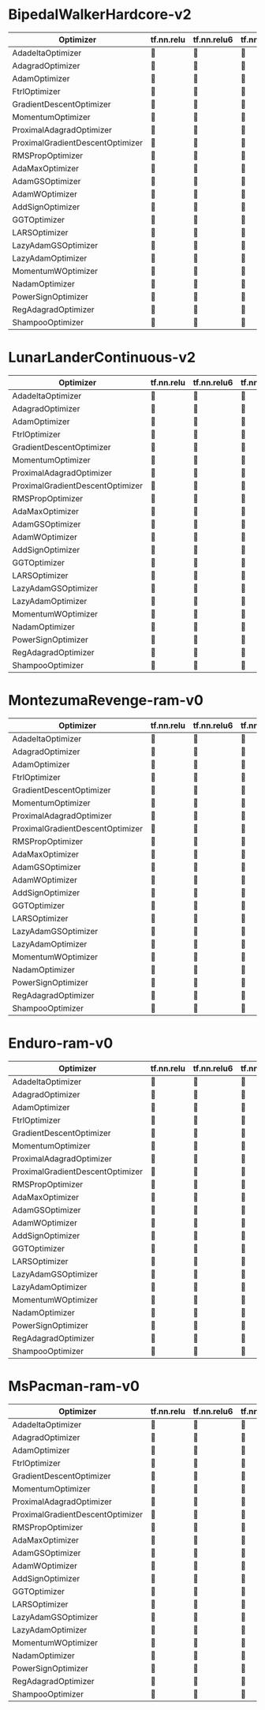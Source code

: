 # BipedalWalkerHardcore-v2
| Optimizer  | tf.nn.relu | tf.nn.relu6 | tf.nn.crelu | tf.nn.elu | tf.nn.selu | tf.nn.softplus | tf.nn.softsign | tf.sigmoid | tf.tanh |
|----|--|--|--|--|--|--|--|--|--|
| AdadeltaOptimizer | :red_circle: | :red_circle: | :red_circle: | :red_circle: | :red_circle: | :red_circle: | :red_circle: | :red_circle: | :red_circle: | :red_circle: | :red_circle: | :red_circle: | :red_circle: | :red_circle: | :red_circle: | :red_circle: | :red_circle: | :red_circle: | :red_circle: | :red_circle: | :red_circle: | :red_circle: | :red_circle: | :red_circle: | :red_circle: | :red_circle: | :red_circle: | :red_circle: | :red_circle: | :red_circle: | :red_circle: | :red_circle: | :red_circle: | :red_circle: | :red_circle: | :red_circle: | :red_circle: | :red_circle: | :red_circle: | :red_circle: | :red_circle: | :red_circle: | :red_circle: | :red_circle: | :red_circle: | :red_circle: | :red_circle: | :red_circle: | :red_circle: | :red_circle: | :red_circle: | :red_circle: | :red_circle: | :red_circle: |
| AdagradOptimizer | :red_circle: | :red_circle: | :red_circle: | :red_circle: | :red_circle: | :red_circle: | :red_circle: | :red_circle: | :red_circle: | :red_circle: | :red_circle: | :red_circle: | :red_circle: | :red_circle: | :red_circle: | :red_circle: | :red_circle: | :red_circle: | :red_circle: | :red_circle: | :red_circle: | :red_circle: | :red_circle: | :red_circle: | :red_circle: | :red_circle: | :red_circle: | :red_circle: | :red_circle: | :red_circle: | :red_circle: | :red_circle: | :red_circle: | :red_circle: | :red_circle: | :red_circle: | :red_circle: | :red_circle: | :red_circle: | :red_circle: | :red_circle: | :red_circle: | :red_circle: | :red_circle: | :red_circle: | :red_circle: | :red_circle: | :red_circle: | :red_circle: | :red_circle: | :red_circle: | :red_circle: | :red_circle: | :red_circle: |
| AdamOptimizer | :red_circle: | :red_circle: | :red_circle: | :red_circle: | :red_circle: | :red_circle: | :red_circle: | :red_circle: | :red_circle: | :red_circle: | :red_circle: | :red_circle: | :red_circle: | :red_circle: | :red_circle: | :red_circle: | :red_circle: | :red_circle: | :red_circle: | :red_circle: | :red_circle: | :red_circle: | :red_circle: | :red_circle: | :red_circle: | :red_circle: | :red_circle: | :red_circle: | :red_circle: | :red_circle: | :red_circle: | :red_circle: | :red_circle: | :red_circle: | :red_circle: | :red_circle: | :red_circle: | :red_circle: | :red_circle: | :red_circle: | :red_circle: | :red_circle: | :red_circle: | :red_circle: | :red_circle: | :red_circle: | :red_circle: | :red_circle: | :red_circle: | :red_circle: | :red_circle: | :red_circle: | :red_circle: | :red_circle: |
| FtrlOptimizer | :red_circle: | :red_circle: | :red_circle: | :red_circle: | :red_circle: | :red_circle: | :red_circle: | :red_circle: | :red_circle: | :red_circle: | :red_circle: | :red_circle: | :red_circle: | :red_circle: | :red_circle: | :red_circle: | :red_circle: | :red_circle: | :red_circle: | :red_circle: | :red_circle: | :red_circle: | :red_circle: | :red_circle: | :red_circle: | :red_circle: | :red_circle: | :red_circle: | :red_circle: | :red_circle: | :red_circle: | :red_circle: | :red_circle: | :red_circle: | :red_circle: | :red_circle: | :red_circle: | :red_circle: | :red_circle: | :red_circle: | :red_circle: | :red_circle: | :red_circle: | :red_circle: | :red_circle: | :red_circle: | :red_circle: | :red_circle: | :red_circle: | :red_circle: | :red_circle: | :red_circle: | :red_circle: | :red_circle: |
| GradientDescentOptimizer | :red_circle: | :red_circle: | :red_circle: | :red_circle: | :red_circle: | :red_circle: | :red_circle: | :red_circle: | :red_circle: | :red_circle: | :red_circle: | :red_circle: | :red_circle: | :red_circle: | :red_circle: | :red_circle: | :red_circle: | :red_circle: | :red_circle: | :red_circle: | :red_circle: | :red_circle: | :red_circle: | :red_circle: | :red_circle: | :red_circle: | :red_circle: | :red_circle: | :red_circle: | :red_circle: | :red_circle: | :red_circle: | :red_circle: | :red_circle: | :red_circle: | :red_circle: | :red_circle: | :red_circle: | :red_circle: | :red_circle: | :red_circle: | :red_circle: | :red_circle: | :red_circle: | :red_circle: | :red_circle: | :red_circle: | :red_circle: | :red_circle: | :red_circle: | :red_circle: | :red_circle: | :red_circle: | :red_circle: |
| MomentumOptimizer | :red_circle: | :red_circle: | :red_circle: | :red_circle: | :red_circle: | :red_circle: | :red_circle: | :red_circle: | :red_circle: | :red_circle: | :red_circle: | :red_circle: | :red_circle: | :red_circle: | :red_circle: | :red_circle: | :red_circle: | :red_circle: | :red_circle: | :red_circle: | :red_circle: | :red_circle: | :red_circle: | :red_circle: | :red_circle: | :red_circle: | :red_circle: | :red_circle: | :red_circle: | :red_circle: | :red_circle: | :red_circle: | :red_circle: | :red_circle: | :red_circle: | :red_circle: | :red_circle: | :red_circle: | :red_circle: | :red_circle: | :red_circle: | :red_circle: | :red_circle: | :red_circle: | :red_circle: | :red_circle: | :red_circle: | :red_circle: | :red_circle: | :red_circle: | :red_circle: | :red_circle: | :red_circle: | :red_circle: |
| ProximalAdagradOptimizer | :red_circle: | :red_circle: | :red_circle: | :red_circle: | :red_circle: | :red_circle: | :red_circle: | :red_circle: | :red_circle: | :red_circle: | :red_circle: | :red_circle: | :red_circle: | :red_circle: | :red_circle: | :red_circle: | :red_circle: | :red_circle: | :red_circle: | :red_circle: | :red_circle: | :red_circle: | :red_circle: | :red_circle: | :red_circle: | :red_circle: | :red_circle: | :red_circle: | :red_circle: | :red_circle: | :red_circle: | :red_circle: | :red_circle: | :red_circle: | :red_circle: | :red_circle: | :red_circle: | :red_circle: | :red_circle: | :red_circle: | :red_circle: | :red_circle: | :red_circle: | :red_circle: | :red_circle: | :red_circle: | :red_circle: | :red_circle: | :red_circle: | :red_circle: | :red_circle: | :red_circle: | :red_circle: | :red_circle: |
| ProximalGradientDescentOptimizer | :red_circle: | :red_circle: | :red_circle: | :red_circle: | :red_circle: | :red_circle: | :red_circle: | :red_circle: | :red_circle: | :red_circle: | :red_circle: | :red_circle: | :red_circle: | :red_circle: | :red_circle: | :red_circle: | :red_circle: | :red_circle: | :red_circle: | :red_circle: | :red_circle: | :red_circle: | :red_circle: | :red_circle: | :red_circle: | :red_circle: | :red_circle: | :red_circle: | :red_circle: | :red_circle: | :red_circle: | :red_circle: | :red_circle: | :red_circle: | :red_circle: | :red_circle: | :red_circle: | :red_circle: | :red_circle: | :red_circle: | :red_circle: | :red_circle: | :red_circle: | :red_circle: | :red_circle: | :red_circle: | :red_circle: | :red_circle: | :red_circle: | :red_circle: | :red_circle: | :red_circle: | :red_circle: | :red_circle: |
| RMSPropOptimizer | :red_circle: | :red_circle: | :red_circle: | :red_circle: | :red_circle: | :red_circle: | :red_circle: | :red_circle: | :red_circle: | :red_circle: | :red_circle: | :red_circle: | :red_circle: | :red_circle: | :red_circle: | :red_circle: | :red_circle: | :red_circle: | :red_circle: | :red_circle: | :red_circle: | :red_circle: | :red_circle: | :red_circle: | :red_circle: | :red_circle: | :red_circle: | :red_circle: | :red_circle: | :red_circle: | :red_circle: | :red_circle: | :red_circle: | :red_circle: | :red_circle: | :red_circle: | :red_circle: | :red_circle: | :red_circle: | :red_circle: | :red_circle: | :red_circle: | :red_circle: | :red_circle: | :red_circle: | :red_circle: | :red_circle: | :red_circle: | :red_circle: | :red_circle: | :red_circle: | :red_circle: | :red_circle: | :red_circle: |
| AdaMaxOptimizer | :red_circle: | :red_circle: | :red_circle: | :red_circle: | :red_circle: | :red_circle: | :red_circle: | :red_circle: | :red_circle: | :red_circle: | :red_circle: | :red_circle: | :red_circle: | :red_circle: | :red_circle: | :red_circle: | :red_circle: | :red_circle: | :red_circle: | :red_circle: | :red_circle: | :red_circle: | :red_circle: | :red_circle: | :red_circle: | :red_circle: | :red_circle: | :red_circle: | :red_circle: | :red_circle: | :red_circle: | :red_circle: | :red_circle: | :red_circle: | :red_circle: | :red_circle: | :red_circle: | :red_circle: | :red_circle: | :red_circle: | :red_circle: | :red_circle: | :red_circle: | :red_circle: | :red_circle: | :red_circle: | :red_circle: | :red_circle: | :red_circle: | :red_circle: | :red_circle: | :red_circle: | :red_circle: | :red_circle: |
| AdamGSOptimizer | :red_circle: | :red_circle: | :red_circle: | :red_circle: | :red_circle: | :red_circle: | :red_circle: | :red_circle: | :red_circle: | :red_circle: | :red_circle: | :red_circle: | :red_circle: | :red_circle: | :red_circle: | :red_circle: | :red_circle: | :red_circle: | :red_circle: | :red_circle: | :red_circle: | :red_circle: | :red_circle: | :red_circle: | :red_circle: | :red_circle: | :red_circle: | :red_circle: | :red_circle: | :red_circle: | :red_circle: | :red_circle: | :red_circle: | :red_circle: | :red_circle: | :red_circle: | :red_circle: | :red_circle: | :red_circle: | :red_circle: | :red_circle: | :red_circle: | :red_circle: | :red_circle: | :red_circle: | :red_circle: | :red_circle: | :red_circle: | :red_circle: | :red_circle: | :red_circle: | :red_circle: | :red_circle: | :red_circle: |
| AdamWOptimizer | :red_circle: | :red_circle: | :red_circle: | :red_circle: | :red_circle: | :red_circle: | :red_circle: | :red_circle: | :red_circle: | :red_circle: | :red_circle: | :red_circle: | :red_circle: | :red_circle: | :red_circle: | :red_circle: | :red_circle: | :red_circle: | :red_circle: | :red_circle: | :red_circle: | :red_circle: | :red_circle: | :red_circle: | :red_circle: | :red_circle: | :red_circle: | :red_circle: | :red_circle: | :red_circle: | :red_circle: | :red_circle: | :red_circle: | :red_circle: | :red_circle: | :red_circle: | :red_circle: | :red_circle: | :red_circle: | :red_circle: | :red_circle: | :red_circle: | :red_circle: | :red_circle: | :red_circle: | :red_circle: | :red_circle: | :red_circle: | :red_circle: | :red_circle: | :red_circle: | :red_circle: | :red_circle: | :red_circle: |
| AddSignOptimizer | :red_circle: | :red_circle: | :red_circle: | :red_circle: | :red_circle: | :red_circle: | :red_circle: | :red_circle: | :red_circle: | :red_circle: | :red_circle: | :red_circle: | :red_circle: | :red_circle: | :red_circle: | :red_circle: | :red_circle: | :red_circle: | :red_circle: | :red_circle: | :red_circle: | :red_circle: | :red_circle: | :red_circle: | :red_circle: | :red_circle: | :red_circle: | :red_circle: | :red_circle: | :red_circle: | :red_circle: | :red_circle: | :red_circle: | :red_circle: | :red_circle: | :red_circle: | :red_circle: | :red_circle: | :red_circle: | :red_circle: | :red_circle: | :red_circle: | :red_circle: | :red_circle: | :red_circle: | :red_circle: | :red_circle: | :red_circle: | :red_circle: | :red_circle: | :red_circle: | :red_circle: | :red_circle: | :red_circle: |
| GGTOptimizer | :red_circle: | :red_circle: | :red_circle: | :red_circle: | :red_circle: | :red_circle: | :red_circle: | :red_circle: | :red_circle: | :red_circle: | :red_circle: | :red_circle: | :red_circle: | :red_circle: | :red_circle: | :red_circle: | :red_circle: | :red_circle: | :red_circle: | :red_circle: | :red_circle: | :red_circle: | :red_circle: | :red_circle: | :red_circle: | :red_circle: | :red_circle: | :red_circle: | :red_circle: | :red_circle: | :red_circle: | :red_circle: | :red_circle: | :red_circle: | :red_circle: | :red_circle: | :red_circle: | :red_circle: | :red_circle: | :red_circle: | :red_circle: | :red_circle: | :red_circle: | :red_circle: | :red_circle: | :red_circle: | :red_circle: | :red_circle: | :red_circle: | :red_circle: | :red_circle: | :red_circle: | :red_circle: | :red_circle: |
| LARSOptimizer | :red_circle: | :red_circle: | :red_circle: | :red_circle: | :red_circle: | :red_circle: | :red_circle: | :red_circle: | :red_circle: | :red_circle: | :red_circle: | :red_circle: | :red_circle: | :red_circle: | :red_circle: | :red_circle: | :red_circle: | :red_circle: | :red_circle: | :red_circle: | :red_circle: | :red_circle: | :red_circle: | :red_circle: | :red_circle: | :red_circle: | :red_circle: | :red_circle: | :red_circle: | :red_circle: | :red_circle: | :red_circle: | :red_circle: | :red_circle: | :red_circle: | :red_circle: | :red_circle: | :red_circle: | :red_circle: | :red_circle: | :red_circle: | :red_circle: | :red_circle: | :red_circle: | :red_circle: | :red_circle: | :red_circle: | :red_circle: | :red_circle: | :red_circle: | :red_circle: | :red_circle: | :red_circle: | :red_circle: |
| LazyAdamGSOptimizer | :red_circle: | :red_circle: | :red_circle: | :red_circle: | :red_circle: | :red_circle: | :red_circle: | :red_circle: | :red_circle: | :red_circle: | :red_circle: | :red_circle: | :red_circle: | :red_circle: | :red_circle: | :red_circle: | :red_circle: | :red_circle: | :red_circle: | :red_circle: | :red_circle: | :red_circle: | :red_circle: | :red_circle: | :red_circle: | :red_circle: | :red_circle: | :red_circle: | :red_circle: | :red_circle: | :red_circle: | :red_circle: | :red_circle: | :red_circle: | :red_circle: | :red_circle: | :red_circle: | :red_circle: | :red_circle: | :red_circle: | :red_circle: | :red_circle: | :red_circle: | :red_circle: | :red_circle: | :red_circle: | :red_circle: | :red_circle: | :red_circle: | :red_circle: | :red_circle: | :red_circle: | :red_circle: | :red_circle: |
| LazyAdamOptimizer | :red_circle: | :red_circle: | :red_circle: | :red_circle: | :red_circle: | :red_circle: | :red_circle: | :red_circle: | :red_circle: | :red_circle: | :red_circle: | :red_circle: | :red_circle: | :red_circle: | :red_circle: | :red_circle: | :red_circle: | :red_circle: | :red_circle: | :red_circle: | :red_circle: | :red_circle: | :red_circle: | :red_circle: | :red_circle: | :red_circle: | :red_circle: | :red_circle: | :red_circle: | :red_circle: | :red_circle: | :red_circle: | :red_circle: | :red_circle: | :red_circle: | :red_circle: | :red_circle: | :red_circle: | :red_circle: | :red_circle: | :red_circle: | :red_circle: | :red_circle: | :red_circle: | :red_circle: | :red_circle: | :red_circle: | :red_circle: | :red_circle: | :red_circle: | :red_circle: | :red_circle: | :red_circle: | :red_circle: |
| MomentumWOptimizer | :red_circle: | :red_circle: | :red_circle: | :red_circle: | :red_circle: | :red_circle: | :red_circle: | :red_circle: | :red_circle: | :red_circle: | :red_circle: | :red_circle: | :red_circle: | :red_circle: | :red_circle: | :red_circle: | :red_circle: | :red_circle: | :red_circle: | :red_circle: | :red_circle: | :red_circle: | :red_circle: | :red_circle: | :red_circle: | :red_circle: | :red_circle: | :red_circle: | :red_circle: | :red_circle: | :red_circle: | :red_circle: | :red_circle: | :red_circle: | :red_circle: | :red_circle: | :red_circle: | :red_circle: | :red_circle: | :red_circle: | :red_circle: | :red_circle: | :red_circle: | :red_circle: | :red_circle: | :red_circle: | :red_circle: | :red_circle: | :red_circle: | :red_circle: | :red_circle: | :red_circle: | :red_circle: | :red_circle: |
| NadamOptimizer | :red_circle: | :red_circle: | :red_circle: | :red_circle: | :red_circle: | :red_circle: | :red_circle: | :red_circle: | :red_circle: | :red_circle: | :red_circle: | :red_circle: | :red_circle: | :red_circle: | :red_circle: | :red_circle: | :red_circle: | :red_circle: | :red_circle: | :red_circle: | :red_circle: | :red_circle: | :red_circle: | :red_circle: | :red_circle: | :red_circle: | :red_circle: | :red_circle: | :red_circle: | :red_circle: | :red_circle: | :red_circle: | :red_circle: | :red_circle: | :red_circle: | :red_circle: | :red_circle: | :red_circle: | :red_circle: | :red_circle: | :red_circle: | :red_circle: | :red_circle: | :red_circle: | :red_circle: | :red_circle: | :red_circle: | :red_circle: | :red_circle: | :red_circle: | :red_circle: | :red_circle: | :red_circle: | :red_circle: |
| PowerSignOptimizer | :red_circle: | :red_circle: | :red_circle: | :red_circle: | :red_circle: | :red_circle: | :red_circle: | :red_circle: | :red_circle: | :red_circle: | :red_circle: | :red_circle: | :red_circle: | :red_circle: | :red_circle: | :red_circle: | :red_circle: | :red_circle: | :red_circle: | :red_circle: | :red_circle: | :red_circle: | :red_circle: | :red_circle: | :red_circle: | :red_circle: | :red_circle: | :red_circle: | :red_circle: | :red_circle: | :red_circle: | :red_circle: | :red_circle: | :red_circle: | :red_circle: | :red_circle: | :red_circle: | :red_circle: | :red_circle: | :red_circle: | :red_circle: | :red_circle: | :red_circle: | :red_circle: | :red_circle: | :red_circle: | :red_circle: | :red_circle: | :red_circle: | :red_circle: | :red_circle: | :red_circle: | :red_circle: | :red_circle: |
| RegAdagradOptimizer | :red_circle: | :red_circle: | :red_circle: | :red_circle: | :red_circle: | :red_circle: | :red_circle: | :red_circle: | :red_circle: | :red_circle: | :red_circle: | :red_circle: | :red_circle: | :red_circle: | :red_circle: | :red_circle: | :red_circle: | :red_circle: | :red_circle: | :red_circle: | :red_circle: | :red_circle: | :red_circle: | :red_circle: | :red_circle: | :red_circle: | :red_circle: | :red_circle: | :red_circle: | :red_circle: | :red_circle: | :red_circle: | :red_circle: | :red_circle: | :red_circle: | :red_circle: | :red_circle: | :red_circle: | :red_circle: | :red_circle: | :red_circle: | :red_circle: | :red_circle: | :red_circle: | :red_circle: | :red_circle: | :red_circle: | :red_circle: | :red_circle: | :red_circle: | :red_circle: | :red_circle: | :red_circle: | :red_circle: |
| ShampooOptimizer | :red_circle: | :red_circle: | :red_circle: | :red_circle: | :red_circle: | :red_circle: | :red_circle: | :red_circle: | :red_circle: | :red_circle: | :red_circle: | :red_circle: | :red_circle: | :red_circle: | :red_circle: | :red_circle: | :red_circle: | :red_circle: | :red_circle: | :red_circle: | :red_circle: | :red_circle: | :red_circle: | :red_circle: | :red_circle: | :red_circle: | :red_circle: | :red_circle: | :red_circle: | :red_circle: | :red_circle: | :red_circle: | :red_circle: | :red_circle: | :red_circle: | :red_circle: | :red_circle: | :red_circle: | :red_circle: | :red_circle: | :red_circle: | :red_circle: | :red_circle: | :red_circle: | :red_circle: | :red_circle: | :red_circle: | :red_circle: | :red_circle: | :red_circle: | :red_circle: | :red_circle: | :red_circle: | :red_circle: |


# LunarLanderContinuous-v2
| Optimizer  | tf.nn.relu | tf.nn.relu6 | tf.nn.crelu | tf.nn.elu | tf.nn.selu | tf.nn.softplus | tf.nn.softsign | tf.sigmoid | tf.tanh |
|----|--|--|--|--|--|--|--|--|--|
| AdadeltaOptimizer | :red_circle: | :red_circle: | :red_circle: | :red_circle: | :red_circle: | :red_circle: | :red_circle: | :red_circle: | :red_circle: | :red_circle: | :red_circle: | :red_circle: | :red_circle: | :red_circle: | :red_circle: | :red_circle: | :red_circle: | :red_circle: | :red_circle: | :red_circle: | :red_circle: | :red_circle: | :red_circle: | :red_circle: | :red_circle: | :red_circle: | :red_circle: | :red_circle: | :red_circle: | :red_circle: | :red_circle: | :red_circle: | :red_circle: | :red_circle: | :red_circle: | :red_circle: | :red_circle: | :red_circle: | :red_circle: | :red_circle: | :red_circle: | :red_circle: | :red_circle: | :red_circle: | :red_circle: | :red_circle: | :red_circle: | :red_circle: | :red_circle: | :red_circle: | :red_circle: | :red_circle: | :red_circle: | :red_circle: |
| AdagradOptimizer | :red_circle: | :red_circle: | :red_circle: | :red_circle: | :red_circle: | :red_circle: | :red_circle: | :red_circle: | :red_circle: | :red_circle: | :red_circle: | :red_circle: | :red_circle: | :red_circle: | :red_circle: | :red_circle: | :red_circle: | :red_circle: | :red_circle: | :red_circle: | :red_circle: | :red_circle: | :red_circle: | :red_circle: | :red_circle: | :red_circle: | :red_circle: | :red_circle: | :red_circle: | :red_circle: | :red_circle: | :red_circle: | :red_circle: | :red_circle: | :red_circle: | :red_circle: | :red_circle: | :red_circle: | :red_circle: | :red_circle: | :red_circle: | :red_circle: | :red_circle: | :red_circle: | :red_circle: | :red_circle: | :red_circle: | :red_circle: | :red_circle: | :red_circle: | :red_circle: | :red_circle: | :red_circle: | :red_circle: |
| AdamOptimizer | :red_circle: | :red_circle: | :red_circle: | :red_circle: | :red_circle: | :red_circle: | :red_circle: | :red_circle: | :red_circle: | :red_circle: | :red_circle: | :red_circle: | :red_circle: | :red_circle: | :red_circle: | :red_circle: | :red_circle: | :red_circle: | :red_circle: | :red_circle: | :red_circle: | :red_circle: | :red_circle: | :red_circle: | :red_circle: | :red_circle: | :red_circle: | :red_circle: | :red_circle: | :red_circle: | :red_circle: | :red_circle: | :red_circle: | :red_circle: | :red_circle: | :red_circle: | :red_circle: | :red_circle: | :red_circle: | :red_circle: | :red_circle: | :red_circle: | :red_circle: | :red_circle: | :red_circle: | :red_circle: | :red_circle: | :red_circle: | :red_circle: | :red_circle: | :red_circle: | :red_circle: | :red_circle: | :red_circle: |
| FtrlOptimizer | :red_circle: | :red_circle: | :red_circle: | :red_circle: | :red_circle: | :red_circle: | :red_circle: | :red_circle: | :red_circle: | :red_circle: | :red_circle: | :red_circle: | :red_circle: | :red_circle: | :red_circle: | :red_circle: | :red_circle: | :red_circle: | :red_circle: | :red_circle: | :red_circle: | :red_circle: | :red_circle: | :red_circle: | :red_circle: | :red_circle: | :red_circle: | :red_circle: | :red_circle: | :red_circle: | :red_circle: | :red_circle: | :red_circle: | :red_circle: | :red_circle: | :red_circle: | :red_circle: | :red_circle: | :red_circle: | :red_circle: | :red_circle: | :red_circle: | :red_circle: | :red_circle: | :red_circle: | :red_circle: | :red_circle: | :red_circle: | :red_circle: | :red_circle: | :red_circle: | :red_circle: | :red_circle: | :red_circle: |
| GradientDescentOptimizer | :red_circle: | :red_circle: | :red_circle: | :red_circle: | :red_circle: | :red_circle: | :red_circle: | :red_circle: | :red_circle: | :red_circle: | :red_circle: | :red_circle: | :red_circle: | :red_circle: | :red_circle: | :red_circle: | :red_circle: | :red_circle: | :red_circle: | :red_circle: | :red_circle: | :red_circle: | :red_circle: | :red_circle: | :red_circle: | :red_circle: | :red_circle: | :red_circle: | :red_circle: | :red_circle: | :red_circle: | :red_circle: | :red_circle: | :red_circle: | :red_circle: | :red_circle: | :red_circle: | :red_circle: | :red_circle: | :red_circle: | :red_circle: | :red_circle: | :red_circle: | :red_circle: | :red_circle: | :red_circle: | :red_circle: | :red_circle: | :red_circle: | :red_circle: | :red_circle: | :red_circle: | :red_circle: | :red_circle: |
| MomentumOptimizer | :red_circle: | :red_circle: | :red_circle: | :red_circle: | :red_circle: | :red_circle: | :red_circle: | :red_circle: | :red_circle: | :red_circle: | :red_circle: | :red_circle: | :red_circle: | :red_circle: | :red_circle: | :red_circle: | :red_circle: | :red_circle: | :red_circle: | :red_circle: | :red_circle: | :red_circle: | :red_circle: | :red_circle: | :red_circle: | :red_circle: | :red_circle: | :red_circle: | :red_circle: | :red_circle: | :red_circle: | :red_circle: | :red_circle: | :red_circle: | :red_circle: | :red_circle: | :red_circle: | :red_circle: | :red_circle: | :red_circle: | :red_circle: | :red_circle: | :red_circle: | :red_circle: | :red_circle: | :red_circle: | :red_circle: | :red_circle: | :red_circle: | :red_circle: | :red_circle: | :red_circle: | :red_circle: | :red_circle: |
| ProximalAdagradOptimizer | :red_circle: | :red_circle: | :red_circle: | :red_circle: | :red_circle: | :red_circle: | :red_circle: | :red_circle: | :red_circle: | :red_circle: | :red_circle: | :red_circle: | :red_circle: | :red_circle: | :red_circle: | :red_circle: | :red_circle: | :red_circle: | :red_circle: | :red_circle: | :red_circle: | :red_circle: | :red_circle: | :red_circle: | :red_circle: | :red_circle: | :red_circle: | :red_circle: | :red_circle: | :red_circle: | :red_circle: | :red_circle: | :red_circle: | :red_circle: | :red_circle: | :red_circle: | :red_circle: | :red_circle: | :red_circle: | :red_circle: | :red_circle: | :red_circle: | :red_circle: | :red_circle: | :red_circle: | :red_circle: | :red_circle: | :red_circle: | :red_circle: | :red_circle: | :red_circle: | :red_circle: | :red_circle: | :red_circle: |
| ProximalGradientDescentOptimizer | :red_circle: | :red_circle: | :red_circle: | :red_circle: | :red_circle: | :red_circle: | :red_circle: | :red_circle: | :red_circle: | :red_circle: | :red_circle: | :red_circle: | :red_circle: | :red_circle: | :red_circle: | :red_circle: | :red_circle: | :red_circle: | :red_circle: | :red_circle: | :red_circle: | :red_circle: | :red_circle: | :red_circle: | :red_circle: | :red_circle: | :red_circle: | :red_circle: | :red_circle: | :red_circle: | :red_circle: | :red_circle: | :red_circle: | :red_circle: | :red_circle: | :red_circle: | :red_circle: | :red_circle: | :red_circle: | :red_circle: | :red_circle: | :red_circle: | :red_circle: | :red_circle: | :red_circle: | :red_circle: | :red_circle: | :red_circle: | :red_circle: | :red_circle: | :red_circle: | :red_circle: | :red_circle: | :red_circle: |
| RMSPropOptimizer | :red_circle: | :red_circle: | :red_circle: | :red_circle: | :red_circle: | :red_circle: | :red_circle: | :red_circle: | :red_circle: | :red_circle: | :red_circle: | :red_circle: | :red_circle: | :red_circle: | :red_circle: | :red_circle: | :red_circle: | :red_circle: | :red_circle: | :red_circle: | :red_circle: | :red_circle: | :red_circle: | :red_circle: | :red_circle: | :red_circle: | :red_circle: | :red_circle: | :red_circle: | :red_circle: | :red_circle: | :red_circle: | :red_circle: | :red_circle: | :red_circle: | :red_circle: | :red_circle: | :red_circle: | :red_circle: | :red_circle: | :red_circle: | :red_circle: | :red_circle: | :red_circle: | :red_circle: | :red_circle: | :red_circle: | :red_circle: | :red_circle: | :red_circle: | :red_circle: | :red_circle: | :red_circle: | :red_circle: |
| AdaMaxOptimizer | :red_circle: | :red_circle: | :red_circle: | :red_circle: | :red_circle: | :red_circle: | :red_circle: | :red_circle: | :red_circle: | :red_circle: | :red_circle: | :red_circle: | :red_circle: | :red_circle: | :red_circle: | :red_circle: | :red_circle: | :red_circle: | :red_circle: | :red_circle: | :red_circle: | :red_circle: | :red_circle: | :red_circle: | :red_circle: | :red_circle: | :red_circle: | :red_circle: | :red_circle: | :red_circle: | :red_circle: | :red_circle: | :red_circle: | :red_circle: | :red_circle: | :red_circle: | :red_circle: | :red_circle: | :red_circle: | :red_circle: | :red_circle: | :red_circle: | :red_circle: | :red_circle: | :red_circle: | :red_circle: | :red_circle: | :red_circle: | :red_circle: | :red_circle: | :red_circle: | :red_circle: | :red_circle: | :red_circle: |
| AdamGSOptimizer | :red_circle: | :red_circle: | :red_circle: | :red_circle: | :red_circle: | :red_circle: | :red_circle: | :red_circle: | :red_circle: | :red_circle: | :red_circle: | :red_circle: | :red_circle: | :red_circle: | :red_circle: | :red_circle: | :red_circle: | :red_circle: | :red_circle: | :red_circle: | :red_circle: | :red_circle: | :red_circle: | :red_circle: | :red_circle: | :red_circle: | :red_circle: | :red_circle: | :red_circle: | :red_circle: | :red_circle: | :red_circle: | :red_circle: | :red_circle: | :red_circle: | :red_circle: | :red_circle: | :red_circle: | :red_circle: | :red_circle: | :red_circle: | :red_circle: | :red_circle: | :red_circle: | :red_circle: | :red_circle: | :red_circle: | :red_circle: | :red_circle: | :red_circle: | :red_circle: | :red_circle: | :red_circle: | :red_circle: |
| AdamWOptimizer | :red_circle: | :red_circle: | :red_circle: | :red_circle: | :red_circle: | :red_circle: | :red_circle: | :red_circle: | :red_circle: | :red_circle: | :red_circle: | :red_circle: | :red_circle: | :red_circle: | :red_circle: | :red_circle: | :red_circle: | :red_circle: | :red_circle: | :red_circle: | :red_circle: | :red_circle: | :red_circle: | :red_circle: | :red_circle: | :red_circle: | :red_circle: | :red_circle: | :red_circle: | :red_circle: | :red_circle: | :red_circle: | :red_circle: | :red_circle: | :red_circle: | :red_circle: | :red_circle: | :red_circle: | :red_circle: | :red_circle: | :red_circle: | :red_circle: | :red_circle: | :red_circle: | :red_circle: | :red_circle: | :red_circle: | :red_circle: | :red_circle: | :red_circle: | :red_circle: | :red_circle: | :red_circle: | :red_circle: |
| AddSignOptimizer | :red_circle: | :red_circle: | :red_circle: | :red_circle: | :red_circle: | :red_circle: | :red_circle: | :red_circle: | :red_circle: | :red_circle: | :red_circle: | :red_circle: | :red_circle: | :red_circle: | :red_circle: | :red_circle: | :red_circle: | :red_circle: | :red_circle: | :red_circle: | :red_circle: | :red_circle: | :red_circle: | :red_circle: | :red_circle: | :red_circle: | :red_circle: | :red_circle: | :red_circle: | :red_circle: | :red_circle: | :red_circle: | :red_circle: | :red_circle: | :red_circle: | :red_circle: | :red_circle: | :red_circle: | :red_circle: | :red_circle: | :red_circle: | :red_circle: | :red_circle: | :red_circle: | :red_circle: | :red_circle: | :red_circle: | :red_circle: | :red_circle: | :red_circle: | :red_circle: | :red_circle: | :red_circle: | :red_circle: |
| GGTOptimizer | :red_circle: | :red_circle: | :red_circle: | :red_circle: | :red_circle: | :red_circle: | :red_circle: | :red_circle: | :red_circle: | :red_circle: | :red_circle: | :red_circle: | :red_circle: | :red_circle: | :red_circle: | :red_circle: | :red_circle: | :red_circle: | :red_circle: | :red_circle: | :red_circle: | :red_circle: | :red_circle: | :red_circle: | :red_circle: | :red_circle: | :red_circle: | :red_circle: | :red_circle: | :red_circle: | :red_circle: | :red_circle: | :red_circle: | :red_circle: | :red_circle: | :red_circle: | :red_circle: | :red_circle: | :red_circle: | :red_circle: | :red_circle: | :red_circle: | :red_circle: | :red_circle: | :red_circle: | :red_circle: | :red_circle: | :red_circle: | :red_circle: | :red_circle: | :red_circle: | :red_circle: | :red_circle: | :red_circle: |
| LARSOptimizer | :red_circle: | :red_circle: | :red_circle: | :red_circle: | :red_circle: | :red_circle: | :red_circle: | :red_circle: | :red_circle: | :red_circle: | :red_circle: | :red_circle: | :red_circle: | :red_circle: | :red_circle: | :red_circle: | :red_circle: | :red_circle: | :red_circle: | :red_circle: | :red_circle: | :red_circle: | :red_circle: | :red_circle: | :red_circle: | :red_circle: | :red_circle: | :red_circle: | :red_circle: | :red_circle: | :red_circle: | :red_circle: | :red_circle: | :red_circle: | :red_circle: | :red_circle: | :red_circle: | :red_circle: | :red_circle: | :red_circle: | :red_circle: | :red_circle: | :red_circle: | :red_circle: | :red_circle: | :red_circle: | :red_circle: | :red_circle: | :red_circle: | :red_circle: | :red_circle: | :red_circle: | :red_circle: | :red_circle: |
| LazyAdamGSOptimizer | :red_circle: | :red_circle: | :red_circle: | :red_circle: | :red_circle: | :red_circle: | :red_circle: | :red_circle: | :red_circle: | :red_circle: | :red_circle: | :red_circle: | :red_circle: | :red_circle: | :red_circle: | :red_circle: | :red_circle: | :red_circle: | :red_circle: | :red_circle: | :red_circle: | :red_circle: | :red_circle: | :red_circle: | :red_circle: | :red_circle: | :red_circle: | :red_circle: | :red_circle: | :red_circle: | :red_circle: | :red_circle: | :red_circle: | :red_circle: | :red_circle: | :red_circle: | :red_circle: | :red_circle: | :red_circle: | :red_circle: | :red_circle: | :red_circle: | :red_circle: | :red_circle: | :red_circle: | :red_circle: | :red_circle: | :red_circle: | :red_circle: | :red_circle: | :red_circle: | :red_circle: | :red_circle: | :red_circle: |
| LazyAdamOptimizer | :red_circle: | :red_circle: | :red_circle: | :red_circle: | :red_circle: | :red_circle: | :red_circle: | :red_circle: | :red_circle: | :red_circle: | :red_circle: | :red_circle: | :red_circle: | :red_circle: | :red_circle: | :red_circle: | :red_circle: | :red_circle: | :red_circle: | :red_circle: | :red_circle: | :red_circle: | :red_circle: | :red_circle: | :red_circle: | :red_circle: | :red_circle: | :red_circle: | :red_circle: | :red_circle: | :red_circle: | :red_circle: | :red_circle: | :red_circle: | :red_circle: | :red_circle: | :red_circle: | :red_circle: | :red_circle: | :red_circle: | :red_circle: | :red_circle: | :red_circle: | :red_circle: | :red_circle: | :red_circle: | :red_circle: | :red_circle: | :red_circle: | :red_circle: | :red_circle: | :red_circle: | :red_circle: | :red_circle: |
| MomentumWOptimizer | :red_circle: | :red_circle: | :red_circle: | :red_circle: | :red_circle: | :red_circle: | :red_circle: | :red_circle: | :red_circle: | :red_circle: | :red_circle: | :red_circle: | :red_circle: | :red_circle: | :red_circle: | :red_circle: | :red_circle: | :red_circle: | :red_circle: | :red_circle: | :red_circle: | :red_circle: | :red_circle: | :red_circle: | :red_circle: | :red_circle: | :red_circle: | :red_circle: | :red_circle: | :red_circle: | :red_circle: | :red_circle: | :red_circle: | :red_circle: | :red_circle: | :red_circle: | :red_circle: | :red_circle: | :red_circle: | :red_circle: | :red_circle: | :red_circle: | :red_circle: | :red_circle: | :red_circle: | :red_circle: | :red_circle: | :red_circle: | :red_circle: | :red_circle: | :red_circle: | :red_circle: | :red_circle: | :red_circle: |
| NadamOptimizer | :red_circle: | :red_circle: | :red_circle: | :red_circle: | :red_circle: | :red_circle: | :red_circle: | :red_circle: | :red_circle: | :red_circle: | :red_circle: | :red_circle: | :red_circle: | :red_circle: | :red_circle: | :red_circle: | :red_circle: | :red_circle: | :red_circle: | :red_circle: | :red_circle: | :red_circle: | :red_circle: | :red_circle: | :red_circle: | :red_circle: | :red_circle: | :red_circle: | :red_circle: | :red_circle: | :red_circle: | :red_circle: | :red_circle: | :red_circle: | :red_circle: | :red_circle: | :red_circle: | :red_circle: | :red_circle: | :red_circle: | :red_circle: | :red_circle: | :red_circle: | :red_circle: | :red_circle: | :red_circle: | :red_circle: | :red_circle: | :red_circle: | :red_circle: | :red_circle: | :red_circle: | :red_circle: | :red_circle: |
| PowerSignOptimizer | :red_circle: | :red_circle: | :red_circle: | :red_circle: | :red_circle: | :red_circle: | :red_circle: | :red_circle: | :red_circle: | :red_circle: | :red_circle: | :red_circle: | :red_circle: | :red_circle: | :red_circle: | :red_circle: | :red_circle: | :red_circle: | :red_circle: | :red_circle: | :red_circle: | :red_circle: | :red_circle: | :red_circle: | :red_circle: | :red_circle: | :red_circle: | :red_circle: | :red_circle: | :red_circle: | :red_circle: | :red_circle: | :red_circle: | :red_circle: | :red_circle: | :red_circle: | :red_circle: | :red_circle: | :red_circle: | :red_circle: | :red_circle: | :red_circle: | :red_circle: | :red_circle: | :red_circle: | :red_circle: | :red_circle: | :red_circle: | :red_circle: | :red_circle: | :red_circle: | :red_circle: | :red_circle: | :red_circle: |
| RegAdagradOptimizer | :red_circle: | :red_circle: | :red_circle: | :red_circle: | :red_circle: | :red_circle: | :red_circle: | :red_circle: | :red_circle: | :red_circle: | :red_circle: | :red_circle: | :red_circle: | :red_circle: | :red_circle: | :red_circle: | :red_circle: | :red_circle: | :red_circle: | :red_circle: | :red_circle: | :red_circle: | :red_circle: | :red_circle: | :red_circle: | :red_circle: | :red_circle: | :red_circle: | :red_circle: | :red_circle: | :red_circle: | :red_circle: | :red_circle: | :red_circle: | :red_circle: | :red_circle: | :red_circle: | :red_circle: | :red_circle: | :red_circle: | :red_circle: | :red_circle: | :red_circle: | :red_circle: | :red_circle: | :red_circle: | :red_circle: | :red_circle: | :red_circle: | :red_circle: | :red_circle: | :red_circle: | :red_circle: | :red_circle: |
| ShampooOptimizer | :red_circle: | :red_circle: | :red_circle: | :red_circle: | :red_circle: | :red_circle: | :red_circle: | :red_circle: | :red_circle: | :red_circle: | :red_circle: | :red_circle: | :red_circle: | :red_circle: | :red_circle: | :red_circle: | :red_circle: | :red_circle: | :red_circle: | :red_circle: | :red_circle: | :red_circle: | :red_circle: | :red_circle: | :red_circle: | :red_circle: | :red_circle: | :red_circle: | :red_circle: | :red_circle: | :red_circle: | :red_circle: | :red_circle: | :red_circle: | :red_circle: | :red_circle: | :red_circle: | :red_circle: | :red_circle: | :red_circle: | :red_circle: | :red_circle: | :red_circle: | :red_circle: | :red_circle: | :red_circle: | :red_circle: | :red_circle: | :red_circle: | :red_circle: | :red_circle: | :red_circle: | :red_circle: | :red_circle: |


# MontezumaRevenge-ram-v0
| Optimizer  | tf.nn.relu | tf.nn.relu6 | tf.nn.crelu | tf.nn.elu | tf.nn.selu | tf.nn.softplus | tf.nn.softsign | tf.sigmoid | tf.tanh |
|----|--|--|--|--|--|--|--|--|--|
| AdadeltaOptimizer | :red_circle: | :red_circle: | :red_circle: | :red_circle: | :red_circle: | :red_circle: | :red_circle: | :red_circle: | :red_circle: | :red_circle: | :red_circle: | :red_circle: | :red_circle: | :red_circle: | :red_circle: | :red_circle: | :red_circle: | :red_circle: | :red_circle: | :red_circle: | :red_circle: | :red_circle: | :red_circle: | :red_circle: | :red_circle: | :red_circle: | :red_circle: | :red_circle: | :red_circle: | :red_circle: | :red_circle: | :red_circle: | :red_circle: | :red_circle: | :red_circle: | :red_circle: | :red_circle: | :red_circle: | :red_circle: | :red_circle: | :red_circle: | :red_circle: | :red_circle: | :red_circle: | :red_circle: | :red_circle: | :red_circle: | :red_circle: | :red_circle: | :red_circle: | :red_circle: | :red_circle: | :red_circle: | :red_circle: |
| AdagradOptimizer | :red_circle: | :red_circle: | :red_circle: | :red_circle: | :red_circle: | :red_circle: | :red_circle: | :red_circle: | :red_circle: | :red_circle: | :red_circle: | :red_circle: | :red_circle: | :red_circle: | :red_circle: | :red_circle: | :red_circle: | :red_circle: | :red_circle: | :red_circle: | :red_circle: | :red_circle: | :red_circle: | :red_circle: | :red_circle: | :red_circle: | :red_circle: | :red_circle: | :red_circle: | :red_circle: | :red_circle: | :red_circle: | :red_circle: | :red_circle: | :red_circle: | :red_circle: | :red_circle: | :red_circle: | :red_circle: | :red_circle: | :red_circle: | :red_circle: | :red_circle: | :red_circle: | :red_circle: | :red_circle: | :red_circle: | :red_circle: | :red_circle: | :red_circle: | :red_circle: | :red_circle: | :red_circle: | :red_circle: |
| AdamOptimizer | :red_circle: | :red_circle: | :red_circle: | :red_circle: | :red_circle: | :red_circle: | :red_circle: | :red_circle: | :red_circle: | :red_circle: | :red_circle: | :red_circle: | :red_circle: | :red_circle: | :red_circle: | :red_circle: | :red_circle: | :red_circle: | :red_circle: | :red_circle: | :red_circle: | :red_circle: | :red_circle: | :red_circle: | :red_circle: | :red_circle: | :red_circle: | :red_circle: | :red_circle: | :red_circle: | :red_circle: | :red_circle: | :red_circle: | :red_circle: | :red_circle: | :red_circle: | :red_circle: | :red_circle: | :red_circle: | :red_circle: | :red_circle: | :red_circle: | :red_circle: | :red_circle: | :red_circle: | :red_circle: | :red_circle: | :red_circle: | :red_circle: | :red_circle: | :red_circle: | :red_circle: | :red_circle: | :red_circle: |
| FtrlOptimizer | :red_circle: | :red_circle: | :red_circle: | :red_circle: | :red_circle: | :red_circle: | :red_circle: | :red_circle: | :red_circle: | :red_circle: | :red_circle: | :red_circle: | :red_circle: | :red_circle: | :red_circle: | :red_circle: | :red_circle: | :red_circle: | :red_circle: | :red_circle: | :red_circle: | :red_circle: | :red_circle: | :red_circle: | :red_circle: | :red_circle: | :red_circle: | :red_circle: | :red_circle: | :red_circle: | :red_circle: | :red_circle: | :red_circle: | :red_circle: | :red_circle: | :red_circle: | :red_circle: | :red_circle: | :red_circle: | :red_circle: | :red_circle: | :red_circle: | :red_circle: | :red_circle: | :red_circle: | :red_circle: | :red_circle: | :red_circle: | :red_circle: | :red_circle: | :red_circle: | :red_circle: | :red_circle: | :red_circle: |
| GradientDescentOptimizer | :red_circle: | :red_circle: | :red_circle: | :red_circle: | :red_circle: | :red_circle: | :red_circle: | :red_circle: | :red_circle: | :red_circle: | :red_circle: | :red_circle: | :red_circle: | :red_circle: | :red_circle: | :red_circle: | :red_circle: | :red_circle: | :red_circle: | :red_circle: | :red_circle: | :red_circle: | :red_circle: | :red_circle: | :red_circle: | :red_circle: | :red_circle: | :red_circle: | :red_circle: | :red_circle: | :red_circle: | :red_circle: | :red_circle: | :red_circle: | :red_circle: | :red_circle: | :red_circle: | :red_circle: | :red_circle: | :red_circle: | :red_circle: | :red_circle: | :red_circle: | :red_circle: | :red_circle: | :red_circle: | :red_circle: | :red_circle: | :red_circle: | :red_circle: | :red_circle: | :red_circle: | :red_circle: | :red_circle: |
| MomentumOptimizer | :red_circle: | :red_circle: | :red_circle: | :red_circle: | :red_circle: | :red_circle: | :red_circle: | :red_circle: | :red_circle: | :red_circle: | :red_circle: | :red_circle: | :red_circle: | :red_circle: | :red_circle: | :red_circle: | :red_circle: | :red_circle: | :red_circle: | :red_circle: | :red_circle: | :red_circle: | :red_circle: | :red_circle: | :red_circle: | :red_circle: | :red_circle: | :red_circle: | :red_circle: | :red_circle: | :red_circle: | :red_circle: | :red_circle: | :red_circle: | :red_circle: | :red_circle: | :red_circle: | :red_circle: | :red_circle: | :red_circle: | :red_circle: | :red_circle: | :red_circle: | :red_circle: | :red_circle: | :red_circle: | :red_circle: | :red_circle: | :red_circle: | :red_circle: | :red_circle: | :red_circle: | :red_circle: | :red_circle: |
| ProximalAdagradOptimizer | :red_circle: | :red_circle: | :red_circle: | :red_circle: | :red_circle: | :red_circle: | :red_circle: | :red_circle: | :red_circle: | :red_circle: | :red_circle: | :red_circle: | :red_circle: | :red_circle: | :red_circle: | :red_circle: | :red_circle: | :red_circle: | :red_circle: | :red_circle: | :red_circle: | :red_circle: | :red_circle: | :red_circle: | :red_circle: | :red_circle: | :red_circle: | :red_circle: | :red_circle: | :red_circle: | :red_circle: | :red_circle: | :red_circle: | :red_circle: | :red_circle: | :red_circle: | :red_circle: | :red_circle: | :red_circle: | :red_circle: | :red_circle: | :red_circle: | :red_circle: | :red_circle: | :red_circle: | :red_circle: | :red_circle: | :red_circle: | :red_circle: | :red_circle: | :red_circle: | :red_circle: | :red_circle: | :red_circle: |
| ProximalGradientDescentOptimizer | :red_circle: | :red_circle: | :red_circle: | :red_circle: | :red_circle: | :red_circle: | :red_circle: | :red_circle: | :red_circle: | :red_circle: | :red_circle: | :red_circle: | :red_circle: | :red_circle: | :red_circle: | :red_circle: | :red_circle: | :red_circle: | :red_circle: | :red_circle: | :red_circle: | :red_circle: | :red_circle: | :red_circle: | :red_circle: | :red_circle: | :red_circle: | :red_circle: | :red_circle: | :red_circle: | :red_circle: | :red_circle: | :red_circle: | :red_circle: | :red_circle: | :red_circle: | :red_circle: | :red_circle: | :red_circle: | :red_circle: | :red_circle: | :red_circle: | :red_circle: | :red_circle: | :red_circle: | :red_circle: | :red_circle: | :red_circle: | :red_circle: | :red_circle: | :red_circle: | :red_circle: | :red_circle: | :red_circle: |
| RMSPropOptimizer | :red_circle: | :red_circle: | :red_circle: | :red_circle: | :red_circle: | :red_circle: | :red_circle: | :red_circle: | :red_circle: | :red_circle: | :red_circle: | :red_circle: | :red_circle: | :red_circle: | :red_circle: | :red_circle: | :red_circle: | :red_circle: | :red_circle: | :red_circle: | :red_circle: | :red_circle: | :red_circle: | :red_circle: | :red_circle: | :red_circle: | :red_circle: | :red_circle: | :red_circle: | :red_circle: | :red_circle: | :red_circle: | :red_circle: | :red_circle: | :red_circle: | :red_circle: | :red_circle: | :red_circle: | :red_circle: | :red_circle: | :red_circle: | :red_circle: | :red_circle: | :red_circle: | :red_circle: | :red_circle: | :red_circle: | :red_circle: | :red_circle: | :red_circle: | :red_circle: | :red_circle: | :red_circle: | :red_circle: |
| AdaMaxOptimizer | :red_circle: | :red_circle: | :red_circle: | :red_circle: | :red_circle: | :red_circle: | :red_circle: | :red_circle: | :red_circle: | :red_circle: | :red_circle: | :red_circle: | :red_circle: | :red_circle: | :red_circle: | :red_circle: | :red_circle: | :red_circle: | :red_circle: | :red_circle: | :red_circle: | :red_circle: | :red_circle: | :red_circle: | :red_circle: | :red_circle: | :red_circle: | :red_circle: | :red_circle: | :red_circle: | :red_circle: | :red_circle: | :red_circle: | :red_circle: | :red_circle: | :red_circle: | :red_circle: | :red_circle: | :red_circle: | :red_circle: | :red_circle: | :red_circle: | :red_circle: | :red_circle: | :red_circle: | :red_circle: | :red_circle: | :red_circle: | :red_circle: | :red_circle: | :red_circle: | :red_circle: | :red_circle: | :red_circle: |
| AdamGSOptimizer | :red_circle: | :red_circle: | :red_circle: | :red_circle: | :red_circle: | :red_circle: | :red_circle: | :red_circle: | :red_circle: | :red_circle: | :red_circle: | :red_circle: | :red_circle: | :red_circle: | :red_circle: | :red_circle: | :red_circle: | :red_circle: | :red_circle: | :red_circle: | :red_circle: | :red_circle: | :red_circle: | :red_circle: | :red_circle: | :red_circle: | :red_circle: | :red_circle: | :red_circle: | :red_circle: | :red_circle: | :red_circle: | :red_circle: | :red_circle: | :red_circle: | :red_circle: | :red_circle: | :red_circle: | :red_circle: | :red_circle: | :red_circle: | :red_circle: | :red_circle: | :red_circle: | :red_circle: | :red_circle: | :red_circle: | :red_circle: | :red_circle: | :red_circle: | :red_circle: | :red_circle: | :red_circle: | :red_circle: |
| AdamWOptimizer | :red_circle: | :red_circle: | :red_circle: | :red_circle: | :red_circle: | :red_circle: | :red_circle: | :red_circle: | :red_circle: | :red_circle: | :red_circle: | :red_circle: | :red_circle: | :red_circle: | :red_circle: | :red_circle: | :red_circle: | :red_circle: | :red_circle: | :red_circle: | :red_circle: | :red_circle: | :red_circle: | :red_circle: | :red_circle: | :red_circle: | :red_circle: | :red_circle: | :red_circle: | :red_circle: | :red_circle: | :red_circle: | :red_circle: | :red_circle: | :red_circle: | :red_circle: | :red_circle: | :red_circle: | :red_circle: | :red_circle: | :red_circle: | :red_circle: | :red_circle: | :red_circle: | :red_circle: | :red_circle: | :red_circle: | :red_circle: | :red_circle: | :red_circle: | :red_circle: | :red_circle: | :red_circle: | :red_circle: |
| AddSignOptimizer | :red_circle: | :red_circle: | :red_circle: | :red_circle: | :red_circle: | :red_circle: | :red_circle: | :red_circle: | :red_circle: | :red_circle: | :red_circle: | :red_circle: | :red_circle: | :red_circle: | :red_circle: | :red_circle: | :red_circle: | :red_circle: | :red_circle: | :red_circle: | :red_circle: | :red_circle: | :red_circle: | :red_circle: | :red_circle: | :red_circle: | :red_circle: | :red_circle: | :red_circle: | :red_circle: | :red_circle: | :red_circle: | :red_circle: | :red_circle: | :red_circle: | :red_circle: | :red_circle: | :red_circle: | :red_circle: | :red_circle: | :red_circle: | :red_circle: | :red_circle: | :red_circle: | :red_circle: | :red_circle: | :red_circle: | :red_circle: | :red_circle: | :red_circle: | :red_circle: | :red_circle: | :red_circle: | :red_circle: |
| GGTOptimizer | :red_circle: | :red_circle: | :red_circle: | :red_circle: | :red_circle: | :red_circle: | :red_circle: | :red_circle: | :red_circle: | :red_circle: | :red_circle: | :red_circle: | :red_circle: | :red_circle: | :red_circle: | :red_circle: | :red_circle: | :red_circle: | :red_circle: | :red_circle: | :red_circle: | :red_circle: | :red_circle: | :red_circle: | :red_circle: | :red_circle: | :red_circle: | :red_circle: | :red_circle: | :red_circle: | :red_circle: | :red_circle: | :red_circle: | :red_circle: | :red_circle: | :red_circle: | :red_circle: | :red_circle: | :red_circle: | :red_circle: | :red_circle: | :red_circle: | :red_circle: | :red_circle: | :red_circle: | :red_circle: | :red_circle: | :red_circle: | :red_circle: | :red_circle: | :red_circle: | :red_circle: | :red_circle: | :red_circle: |
| LARSOptimizer | :red_circle: | :red_circle: | :red_circle: | :red_circle: | :red_circle: | :red_circle: | :red_circle: | :red_circle: | :red_circle: | :red_circle: | :red_circle: | :red_circle: | :red_circle: | :red_circle: | :red_circle: | :red_circle: | :red_circle: | :red_circle: | :red_circle: | :red_circle: | :red_circle: | :red_circle: | :red_circle: | :red_circle: | :red_circle: | :red_circle: | :red_circle: | :red_circle: | :red_circle: | :red_circle: | :red_circle: | :red_circle: | :red_circle: | :red_circle: | :red_circle: | :red_circle: | :red_circle: | :red_circle: | :red_circle: | :red_circle: | :red_circle: | :red_circle: | :red_circle: | :red_circle: | :red_circle: | :red_circle: | :red_circle: | :red_circle: | :red_circle: | :red_circle: | :red_circle: | :red_circle: | :red_circle: | :red_circle: |
| LazyAdamGSOptimizer | :red_circle: | :red_circle: | :red_circle: | :red_circle: | :red_circle: | :red_circle: | :red_circle: | :red_circle: | :red_circle: | :red_circle: | :red_circle: | :red_circle: | :red_circle: | :red_circle: | :red_circle: | :red_circle: | :red_circle: | :red_circle: | :red_circle: | :red_circle: | :red_circle: | :red_circle: | :red_circle: | :red_circle: | :red_circle: | :red_circle: | :red_circle: | :red_circle: | :red_circle: | :red_circle: | :red_circle: | :red_circle: | :red_circle: | :red_circle: | :red_circle: | :red_circle: | :red_circle: | :red_circle: | :red_circle: | :red_circle: | :red_circle: | :red_circle: | :red_circle: | :red_circle: | :red_circle: | :red_circle: | :red_circle: | :red_circle: | :red_circle: | :red_circle: | :red_circle: | :red_circle: | :red_circle: | :red_circle: |
| LazyAdamOptimizer | :red_circle: | :red_circle: | :red_circle: | :red_circle: | :red_circle: | :red_circle: | :red_circle: | :red_circle: | :red_circle: | :red_circle: | :red_circle: | :red_circle: | :red_circle: | :red_circle: | :red_circle: | :red_circle: | :red_circle: | :red_circle: | :red_circle: | :red_circle: | :red_circle: | :red_circle: | :red_circle: | :red_circle: | :red_circle: | :red_circle: | :red_circle: | :red_circle: | :red_circle: | :red_circle: | :red_circle: | :red_circle: | :red_circle: | :red_circle: | :red_circle: | :red_circle: | :red_circle: | :red_circle: | :red_circle: | :red_circle: | :red_circle: | :red_circle: | :red_circle: | :red_circle: | :red_circle: | :red_circle: | :red_circle: | :red_circle: | :red_circle: | :red_circle: | :red_circle: | :red_circle: | :red_circle: | :red_circle: |
| MomentumWOptimizer | :red_circle: | :red_circle: | :red_circle: | :red_circle: | :red_circle: | :red_circle: | :red_circle: | :red_circle: | :red_circle: | :red_circle: | :red_circle: | :red_circle: | :red_circle: | :red_circle: | :red_circle: | :red_circle: | :red_circle: | :red_circle: | :red_circle: | :red_circle: | :red_circle: | :red_circle: | :red_circle: | :red_circle: | :red_circle: | :red_circle: | :red_circle: | :red_circle: | :red_circle: | :red_circle: | :red_circle: | :red_circle: | :red_circle: | :red_circle: | :red_circle: | :red_circle: | :red_circle: | :red_circle: | :red_circle: | :red_circle: | :red_circle: | :red_circle: | :red_circle: | :red_circle: | :red_circle: | :red_circle: | :red_circle: | :red_circle: | :red_circle: | :red_circle: | :red_circle: | :red_circle: | :red_circle: | :red_circle: |
| NadamOptimizer | :red_circle: | :red_circle: | :red_circle: | :red_circle: | :red_circle: | :red_circle: | :red_circle: | :red_circle: | :red_circle: | :red_circle: | :red_circle: | :red_circle: | :red_circle: | :red_circle: | :red_circle: | :red_circle: | :red_circle: | :red_circle: | :red_circle: | :red_circle: | :red_circle: | :red_circle: | :red_circle: | :red_circle: | :red_circle: | :red_circle: | :red_circle: | :red_circle: | :red_circle: | :red_circle: | :red_circle: | :red_circle: | :red_circle: | :red_circle: | :red_circle: | :red_circle: | :red_circle: | :red_circle: | :red_circle: | :red_circle: | :red_circle: | :red_circle: | :red_circle: | :red_circle: | :red_circle: | :red_circle: | :red_circle: | :red_circle: | :red_circle: | :red_circle: | :red_circle: | :red_circle: | :red_circle: | :red_circle: |
| PowerSignOptimizer | :red_circle: | :red_circle: | :red_circle: | :red_circle: | :red_circle: | :red_circle: | :red_circle: | :red_circle: | :red_circle: | :red_circle: | :red_circle: | :red_circle: | :red_circle: | :red_circle: | :red_circle: | :red_circle: | :red_circle: | :red_circle: | :red_circle: | :red_circle: | :red_circle: | :red_circle: | :red_circle: | :red_circle: | :red_circle: | :red_circle: | :red_circle: | :red_circle: | :red_circle: | :red_circle: | :red_circle: | :red_circle: | :red_circle: | :red_circle: | :red_circle: | :red_circle: | :red_circle: | :red_circle: | :red_circle: | :red_circle: | :red_circle: | :red_circle: | :red_circle: | :red_circle: | :red_circle: | :red_circle: | :red_circle: | :red_circle: | :red_circle: | :red_circle: | :red_circle: | :red_circle: | :red_circle: | :red_circle: |
| RegAdagradOptimizer | :red_circle: | :red_circle: | :red_circle: | :red_circle: | :red_circle: | :red_circle: | :red_circle: | :red_circle: | :red_circle: | :red_circle: | :red_circle: | :red_circle: | :red_circle: | :red_circle: | :red_circle: | :red_circle: | :red_circle: | :red_circle: | :red_circle: | :red_circle: | :red_circle: | :red_circle: | :red_circle: | :red_circle: | :red_circle: | :red_circle: | :red_circle: | :red_circle: | :red_circle: | :red_circle: | :red_circle: | :red_circle: | :red_circle: | :red_circle: | :red_circle: | :red_circle: | :red_circle: | :red_circle: | :red_circle: | :red_circle: | :red_circle: | :red_circle: | :red_circle: | :red_circle: | :red_circle: | :red_circle: | :red_circle: | :red_circle: | :red_circle: | :red_circle: | :red_circle: | :red_circle: | :red_circle: | :red_circle: |
| ShampooOptimizer | :red_circle: | :red_circle: | :red_circle: | :red_circle: | :red_circle: | :red_circle: | :red_circle: | :red_circle: | :red_circle: | :red_circle: | :red_circle: | :red_circle: | :red_circle: | :red_circle: | :red_circle: | :red_circle: | :red_circle: | :red_circle: | :red_circle: | :red_circle: | :red_circle: | :red_circle: | :red_circle: | :red_circle: | :red_circle: | :red_circle: | :red_circle: | :red_circle: | :red_circle: | :red_circle: | :red_circle: | :red_circle: | :red_circle: | :red_circle: | :red_circle: | :red_circle: | :red_circle: | :red_circle: | :red_circle: | :red_circle: | :red_circle: | :red_circle: | :red_circle: | :red_circle: | :red_circle: | :red_circle: | :red_circle: | :red_circle: | :red_circle: | :red_circle: | :red_circle: | :red_circle: | :red_circle: | :red_circle: |


# Enduro-ram-v0
| Optimizer  | tf.nn.relu | tf.nn.relu6 | tf.nn.crelu | tf.nn.elu | tf.nn.selu | tf.nn.softplus | tf.nn.softsign | tf.sigmoid | tf.tanh |
|----|--|--|--|--|--|--|--|--|--|
| AdadeltaOptimizer | :red_circle: | :red_circle: | :red_circle: | :red_circle: | :red_circle: | :red_circle: | :red_circle: | :red_circle: | :red_circle: | :red_circle: | :red_circle: | :red_circle: | :red_circle: | :red_circle: | :red_circle: | :red_circle: | :red_circle: | :red_circle: | :red_circle: | :red_circle: | :red_circle: | :red_circle: | :red_circle: | :red_circle: | :red_circle: | :red_circle: | :red_circle: | :red_circle: | :red_circle: | :red_circle: | :red_circle: | :red_circle: | :red_circle: | :red_circle: | :red_circle: | :red_circle: | :red_circle: | :red_circle: | :red_circle: | :red_circle: | :red_circle: | :red_circle: | :red_circle: | :red_circle: | :red_circle: | :red_circle: | :red_circle: | :red_circle: | :red_circle: | :red_circle: | :red_circle: | :red_circle: | :red_circle: | :red_circle: |
| AdagradOptimizer | :red_circle: | :red_circle: | :red_circle: | :red_circle: | :red_circle: | :red_circle: | :red_circle: | :red_circle: | :red_circle: | :red_circle: | :red_circle: | :red_circle: | :red_circle: | :red_circle: | :red_circle: | :red_circle: | :red_circle: | :red_circle: | :red_circle: | :red_circle: | :red_circle: | :red_circle: | :red_circle: | :red_circle: | :red_circle: | :red_circle: | :red_circle: | :red_circle: | :red_circle: | :red_circle: | :red_circle: | :red_circle: | :red_circle: | :red_circle: | :red_circle: | :red_circle: | :red_circle: | :red_circle: | :red_circle: | :red_circle: | :red_circle: | :red_circle: | :red_circle: | :red_circle: | :red_circle: | :red_circle: | :red_circle: | :red_circle: | :red_circle: | :red_circle: | :red_circle: | :red_circle: | :red_circle: | :red_circle: |
| AdamOptimizer | :red_circle: | :red_circle: | :red_circle: | :red_circle: | :red_circle: | :red_circle: | :red_circle: | :red_circle: | :red_circle: | :red_circle: | :red_circle: | :red_circle: | :red_circle: | :red_circle: | :red_circle: | :red_circle: | :red_circle: | :red_circle: | :red_circle: | :red_circle: | :red_circle: | :red_circle: | :red_circle: | :red_circle: | :red_circle: | :red_circle: | :red_circle: | :red_circle: | :red_circle: | :red_circle: | :red_circle: | :red_circle: | :red_circle: | :red_circle: | :red_circle: | :red_circle: | :red_circle: | :red_circle: | :red_circle: | :red_circle: | :red_circle: | :red_circle: | :red_circle: | :red_circle: | :red_circle: | :red_circle: | :red_circle: | :red_circle: | :red_circle: | :red_circle: | :red_circle: | :red_circle: | :red_circle: | :red_circle: |
| FtrlOptimizer | :red_circle: | :red_circle: | :red_circle: | :red_circle: | :red_circle: | :red_circle: | :red_circle: | :red_circle: | :red_circle: | :red_circle: | :red_circle: | :red_circle: | :red_circle: | :red_circle: | :red_circle: | :red_circle: | :red_circle: | :red_circle: | :red_circle: | :red_circle: | :red_circle: | :red_circle: | :red_circle: | :red_circle: | :red_circle: | :red_circle: | :red_circle: | :red_circle: | :red_circle: | :red_circle: | :red_circle: | :red_circle: | :red_circle: | :red_circle: | :red_circle: | :red_circle: | :red_circle: | :red_circle: | :red_circle: | :red_circle: | :red_circle: | :red_circle: | :red_circle: | :red_circle: | :red_circle: | :red_circle: | :red_circle: | :red_circle: | :red_circle: | :red_circle: | :red_circle: | :red_circle: | :red_circle: | :red_circle: |
| GradientDescentOptimizer | :red_circle: | :red_circle: | :red_circle: | :red_circle: | :red_circle: | :red_circle: | :red_circle: | :red_circle: | :red_circle: | :red_circle: | :red_circle: | :red_circle: | :red_circle: | :red_circle: | :red_circle: | :red_circle: | :red_circle: | :red_circle: | :red_circle: | :red_circle: | :red_circle: | :red_circle: | :red_circle: | :red_circle: | :red_circle: | :red_circle: | :red_circle: | :red_circle: | :red_circle: | :red_circle: | :red_circle: | :red_circle: | :red_circle: | :red_circle: | :red_circle: | :red_circle: | :red_circle: | :red_circle: | :red_circle: | :red_circle: | :red_circle: | :red_circle: | :red_circle: | :red_circle: | :red_circle: | :red_circle: | :red_circle: | :red_circle: | :red_circle: | :red_circle: | :red_circle: | :red_circle: | :red_circle: | :red_circle: |
| MomentumOptimizer | :red_circle: | :red_circle: | :red_circle: | :red_circle: | :red_circle: | :red_circle: | :red_circle: | :red_circle: | :red_circle: | :red_circle: | :red_circle: | :red_circle: | :red_circle: | :red_circle: | :red_circle: | :red_circle: | :red_circle: | :red_circle: | :red_circle: | :red_circle: | :red_circle: | :red_circle: | :red_circle: | :red_circle: | :red_circle: | :red_circle: | :red_circle: | :red_circle: | :red_circle: | :red_circle: | :red_circle: | :red_circle: | :red_circle: | :red_circle: | :red_circle: | :red_circle: | :red_circle: | :red_circle: | :red_circle: | :red_circle: | :red_circle: | :red_circle: | :red_circle: | :red_circle: | :red_circle: | :red_circle: | :red_circle: | :red_circle: | :red_circle: | :red_circle: | :red_circle: | :red_circle: | :red_circle: | :red_circle: |
| ProximalAdagradOptimizer | :red_circle: | :red_circle: | :red_circle: | :red_circle: | :red_circle: | :red_circle: | :red_circle: | :red_circle: | :red_circle: | :red_circle: | :red_circle: | :red_circle: | :red_circle: | :red_circle: | :red_circle: | :red_circle: | :red_circle: | :red_circle: | :red_circle: | :red_circle: | :red_circle: | :red_circle: | :red_circle: | :red_circle: | :red_circle: | :red_circle: | :red_circle: | :red_circle: | :red_circle: | :red_circle: | :red_circle: | :red_circle: | :red_circle: | :red_circle: | :red_circle: | :red_circle: | :red_circle: | :red_circle: | :red_circle: | :red_circle: | :red_circle: | :red_circle: | :red_circle: | :red_circle: | :red_circle: | :red_circle: | :red_circle: | :red_circle: | :red_circle: | :red_circle: | :red_circle: | :red_circle: | :red_circle: | :red_circle: |
| ProximalGradientDescentOptimizer | :red_circle: | :red_circle: | :red_circle: | :red_circle: | :red_circle: | :red_circle: | :red_circle: | :red_circle: | :red_circle: | :red_circle: | :red_circle: | :red_circle: | :red_circle: | :red_circle: | :red_circle: | :red_circle: | :red_circle: | :red_circle: | :red_circle: | :red_circle: | :red_circle: | :red_circle: | :red_circle: | :red_circle: | :red_circle: | :red_circle: | :red_circle: | :red_circle: | :red_circle: | :red_circle: | :red_circle: | :red_circle: | :red_circle: | :red_circle: | :red_circle: | :red_circle: | :red_circle: | :red_circle: | :red_circle: | :red_circle: | :red_circle: | :red_circle: | :red_circle: | :red_circle: | :red_circle: | :red_circle: | :red_circle: | :red_circle: | :red_circle: | :red_circle: | :red_circle: | :red_circle: | :red_circle: | :red_circle: |
| RMSPropOptimizer | :red_circle: | :red_circle: | :red_circle: | :red_circle: | :red_circle: | :red_circle: | :red_circle: | :red_circle: | :red_circle: | :red_circle: | :red_circle: | :red_circle: | :red_circle: | :red_circle: | :red_circle: | :red_circle: | :red_circle: | :red_circle: | :red_circle: | :red_circle: | :red_circle: | :red_circle: | :red_circle: | :red_circle: | :red_circle: | :red_circle: | :red_circle: | :red_circle: | :red_circle: | :red_circle: | :red_circle: | :red_circle: | :red_circle: | :red_circle: | :red_circle: | :red_circle: | :red_circle: | :red_circle: | :red_circle: | :red_circle: | :red_circle: | :red_circle: | :red_circle: | :red_circle: | :red_circle: | :red_circle: | :red_circle: | :red_circle: | :red_circle: | :red_circle: | :red_circle: | :red_circle: | :red_circle: | :red_circle: |
| AdaMaxOptimizer | :red_circle: | :red_circle: | :red_circle: | :red_circle: | :red_circle: | :red_circle: | :red_circle: | :red_circle: | :red_circle: | :red_circle: | :red_circle: | :red_circle: | :red_circle: | :red_circle: | :red_circle: | :red_circle: | :red_circle: | :red_circle: | :red_circle: | :red_circle: | :red_circle: | :red_circle: | :red_circle: | :red_circle: | :red_circle: | :red_circle: | :red_circle: | :red_circle: | :red_circle: | :red_circle: | :red_circle: | :red_circle: | :red_circle: | :red_circle: | :red_circle: | :red_circle: | :red_circle: | :red_circle: | :red_circle: | :red_circle: | :red_circle: | :red_circle: | :red_circle: | :red_circle: | :red_circle: | :red_circle: | :red_circle: | :red_circle: | :red_circle: | :red_circle: | :red_circle: | :red_circle: | :red_circle: | :red_circle: |
| AdamGSOptimizer | :red_circle: | :red_circle: | :red_circle: | :red_circle: | :red_circle: | :red_circle: | :red_circle: | :red_circle: | :red_circle: | :red_circle: | :red_circle: | :red_circle: | :red_circle: | :red_circle: | :red_circle: | :red_circle: | :red_circle: | :red_circle: | :red_circle: | :red_circle: | :red_circle: | :red_circle: | :red_circle: | :red_circle: | :red_circle: | :red_circle: | :red_circle: | :red_circle: | :red_circle: | :red_circle: | :red_circle: | :red_circle: | :red_circle: | :red_circle: | :red_circle: | :red_circle: | :red_circle: | :red_circle: | :red_circle: | :red_circle: | :red_circle: | :red_circle: | :red_circle: | :red_circle: | :red_circle: | :red_circle: | :red_circle: | :red_circle: | :red_circle: | :red_circle: | :red_circle: | :red_circle: | :red_circle: | :red_circle: |
| AdamWOptimizer | :red_circle: | :red_circle: | :red_circle: | :red_circle: | :red_circle: | :red_circle: | :red_circle: | :red_circle: | :red_circle: | :red_circle: | :red_circle: | :red_circle: | :red_circle: | :red_circle: | :red_circle: | :red_circle: | :red_circle: | :red_circle: | :red_circle: | :red_circle: | :red_circle: | :red_circle: | :red_circle: | :red_circle: | :red_circle: | :red_circle: | :red_circle: | :red_circle: | :red_circle: | :red_circle: | :red_circle: | :red_circle: | :red_circle: | :red_circle: | :red_circle: | :red_circle: | :red_circle: | :red_circle: | :red_circle: | :red_circle: | :red_circle: | :red_circle: | :red_circle: | :red_circle: | :red_circle: | :red_circle: | :red_circle: | :red_circle: | :red_circle: | :red_circle: | :red_circle: | :red_circle: | :red_circle: | :red_circle: |
| AddSignOptimizer | :red_circle: | :red_circle: | :red_circle: | :red_circle: | :red_circle: | :red_circle: | :red_circle: | :red_circle: | :red_circle: | :red_circle: | :red_circle: | :red_circle: | :red_circle: | :red_circle: | :red_circle: | :red_circle: | :red_circle: | :red_circle: | :red_circle: | :red_circle: | :red_circle: | :red_circle: | :red_circle: | :red_circle: | :red_circle: | :red_circle: | :red_circle: | :red_circle: | :red_circle: | :red_circle: | :red_circle: | :red_circle: | :red_circle: | :red_circle: | :red_circle: | :red_circle: | :red_circle: | :red_circle: | :red_circle: | :red_circle: | :red_circle: | :red_circle: | :red_circle: | :red_circle: | :red_circle: | :red_circle: | :red_circle: | :red_circle: | :red_circle: | :red_circle: | :red_circle: | :red_circle: | :red_circle: | :red_circle: |
| GGTOptimizer | :red_circle: | :red_circle: | :red_circle: | :red_circle: | :red_circle: | :red_circle: | :red_circle: | :red_circle: | :red_circle: | :red_circle: | :red_circle: | :red_circle: | :red_circle: | :red_circle: | :red_circle: | :red_circle: | :red_circle: | :red_circle: | :red_circle: | :red_circle: | :red_circle: | :red_circle: | :red_circle: | :red_circle: | :red_circle: | :red_circle: | :red_circle: | :red_circle: | :red_circle: | :red_circle: | :red_circle: | :red_circle: | :red_circle: | :red_circle: | :red_circle: | :red_circle: | :red_circle: | :red_circle: | :red_circle: | :red_circle: | :red_circle: | :red_circle: | :red_circle: | :red_circle: | :red_circle: | :red_circle: | :red_circle: | :red_circle: | :red_circle: | :red_circle: | :red_circle: | :red_circle: | :red_circle: | :red_circle: |
| LARSOptimizer | :red_circle: | :red_circle: | :red_circle: | :red_circle: | :red_circle: | :red_circle: | :red_circle: | :red_circle: | :red_circle: | :red_circle: | :red_circle: | :red_circle: | :red_circle: | :red_circle: | :red_circle: | :red_circle: | :red_circle: | :red_circle: | :red_circle: | :red_circle: | :red_circle: | :red_circle: | :red_circle: | :red_circle: | :red_circle: | :red_circle: | :red_circle: | :red_circle: | :red_circle: | :red_circle: | :red_circle: | :red_circle: | :red_circle: | :red_circle: | :red_circle: | :red_circle: | :red_circle: | :red_circle: | :red_circle: | :red_circle: | :red_circle: | :red_circle: | :red_circle: | :red_circle: | :red_circle: | :red_circle: | :red_circle: | :red_circle: | :red_circle: | :red_circle: | :red_circle: | :red_circle: | :red_circle: | :red_circle: |
| LazyAdamGSOptimizer | :red_circle: | :red_circle: | :red_circle: | :red_circle: | :red_circle: | :red_circle: | :red_circle: | :red_circle: | :red_circle: | :red_circle: | :red_circle: | :red_circle: | :red_circle: | :red_circle: | :red_circle: | :red_circle: | :red_circle: | :red_circle: | :red_circle: | :red_circle: | :red_circle: | :red_circle: | :red_circle: | :red_circle: | :red_circle: | :red_circle: | :red_circle: | :red_circle: | :red_circle: | :red_circle: | :red_circle: | :red_circle: | :red_circle: | :red_circle: | :red_circle: | :red_circle: | :red_circle: | :red_circle: | :red_circle: | :red_circle: | :red_circle: | :red_circle: | :red_circle: | :red_circle: | :red_circle: | :red_circle: | :red_circle: | :red_circle: | :red_circle: | :red_circle: | :red_circle: | :red_circle: | :red_circle: | :red_circle: |
| LazyAdamOptimizer | :red_circle: | :red_circle: | :red_circle: | :red_circle: | :red_circle: | :red_circle: | :red_circle: | :red_circle: | :red_circle: | :red_circle: | :red_circle: | :red_circle: | :red_circle: | :red_circle: | :red_circle: | :red_circle: | :red_circle: | :red_circle: | :red_circle: | :red_circle: | :red_circle: | :red_circle: | :red_circle: | :red_circle: | :red_circle: | :red_circle: | :red_circle: | :red_circle: | :red_circle: | :red_circle: | :red_circle: | :red_circle: | :red_circle: | :red_circle: | :red_circle: | :red_circle: | :red_circle: | :red_circle: | :red_circle: | :red_circle: | :red_circle: | :red_circle: | :red_circle: | :red_circle: | :red_circle: | :red_circle: | :red_circle: | :red_circle: | :red_circle: | :red_circle: | :red_circle: | :red_circle: | :red_circle: | :red_circle: |
| MomentumWOptimizer | :red_circle: | :red_circle: | :red_circle: | :red_circle: | :red_circle: | :red_circle: | :red_circle: | :red_circle: | :red_circle: | :red_circle: | :red_circle: | :red_circle: | :red_circle: | :red_circle: | :red_circle: | :red_circle: | :red_circle: | :red_circle: | :red_circle: | :red_circle: | :red_circle: | :red_circle: | :red_circle: | :red_circle: | :red_circle: | :red_circle: | :red_circle: | :red_circle: | :red_circle: | :red_circle: | :red_circle: | :red_circle: | :red_circle: | :red_circle: | :red_circle: | :red_circle: | :red_circle: | :red_circle: | :red_circle: | :red_circle: | :red_circle: | :red_circle: | :red_circle: | :red_circle: | :red_circle: | :red_circle: | :red_circle: | :red_circle: | :red_circle: | :red_circle: | :red_circle: | :red_circle: | :red_circle: | :red_circle: |
| NadamOptimizer | :red_circle: | :red_circle: | :red_circle: | :red_circle: | :red_circle: | :red_circle: | :red_circle: | :red_circle: | :red_circle: | :red_circle: | :red_circle: | :red_circle: | :red_circle: | :red_circle: | :red_circle: | :red_circle: | :red_circle: | :red_circle: | :red_circle: | :red_circle: | :red_circle: | :red_circle: | :red_circle: | :red_circle: | :red_circle: | :red_circle: | :red_circle: | :red_circle: | :red_circle: | :red_circle: | :red_circle: | :red_circle: | :red_circle: | :red_circle: | :red_circle: | :red_circle: | :red_circle: | :red_circle: | :red_circle: | :red_circle: | :red_circle: | :red_circle: | :red_circle: | :red_circle: | :red_circle: | :red_circle: | :red_circle: | :red_circle: | :red_circle: | :red_circle: | :red_circle: | :red_circle: | :red_circle: | :red_circle: |
| PowerSignOptimizer | :red_circle: | :red_circle: | :red_circle: | :red_circle: | :red_circle: | :red_circle: | :red_circle: | :red_circle: | :red_circle: | :red_circle: | :red_circle: | :red_circle: | :red_circle: | :red_circle: | :red_circle: | :red_circle: | :red_circle: | :red_circle: | :red_circle: | :red_circle: | :red_circle: | :red_circle: | :red_circle: | :red_circle: | :red_circle: | :red_circle: | :red_circle: | :red_circle: | :red_circle: | :red_circle: | :red_circle: | :red_circle: | :red_circle: | :red_circle: | :red_circle: | :red_circle: | :red_circle: | :red_circle: | :red_circle: | :red_circle: | :red_circle: | :red_circle: | :red_circle: | :red_circle: | :red_circle: | :red_circle: | :red_circle: | :red_circle: | :red_circle: | :red_circle: | :red_circle: | :red_circle: | :red_circle: | :red_circle: |
| RegAdagradOptimizer | :red_circle: | :red_circle: | :red_circle: | :red_circle: | :red_circle: | :red_circle: | :red_circle: | :red_circle: | :red_circle: | :red_circle: | :red_circle: | :red_circle: | :red_circle: | :red_circle: | :red_circle: | :red_circle: | :red_circle: | :red_circle: | :red_circle: | :red_circle: | :red_circle: | :red_circle: | :red_circle: | :red_circle: | :red_circle: | :red_circle: | :red_circle: | :red_circle: | :red_circle: | :red_circle: | :red_circle: | :red_circle: | :red_circle: | :red_circle: | :red_circle: | :red_circle: | :red_circle: | :red_circle: | :red_circle: | :red_circle: | :red_circle: | :red_circle: | :red_circle: | :red_circle: | :red_circle: | :red_circle: | :red_circle: | :red_circle: | :red_circle: | :red_circle: | :red_circle: | :red_circle: | :red_circle: | :red_circle: |
| ShampooOptimizer | :red_circle: | :red_circle: | :red_circle: | :red_circle: | :red_circle: | :red_circle: | :red_circle: | :red_circle: | :red_circle: | :red_circle: | :red_circle: | :red_circle: | :red_circle: | :red_circle: | :red_circle: | :red_circle: | :red_circle: | :red_circle: | :red_circle: | :red_circle: | :red_circle: | :red_circle: | :red_circle: | :red_circle: | :red_circle: | :red_circle: | :red_circle: | :red_circle: | :red_circle: | :red_circle: | :red_circle: | :red_circle: | :red_circle: | :red_circle: | :red_circle: | :red_circle: | :red_circle: | :red_circle: | :red_circle: | :red_circle: | :red_circle: | :red_circle: | :red_circle: | :red_circle: | :red_circle: | :red_circle: | :red_circle: | :red_circle: | :red_circle: | :red_circle: | :red_circle: | :red_circle: | :red_circle: | :red_circle: |


# MsPacman-ram-v0
| Optimizer  | tf.nn.relu | tf.nn.relu6 | tf.nn.crelu | tf.nn.elu | tf.nn.selu | tf.nn.softplus | tf.nn.softsign | tf.sigmoid | tf.tanh |
|----|--|--|--|--|--|--|--|--|--|
| AdadeltaOptimizer | :red_circle: | :red_circle: | :red_circle: | :red_circle: | :red_circle: | :red_circle: | :red_circle: | :red_circle: | :red_circle: | :red_circle: | :red_circle: | :red_circle: | :red_circle: | :red_circle: | :red_circle: | :red_circle: | :red_circle: | :red_circle: | :red_circle: | :red_circle: | :red_circle: | :red_circle: | :red_circle: | :red_circle: | :red_circle: | :red_circle: | :red_circle: | :red_circle: | :red_circle: | :red_circle: | :red_circle: | :red_circle: | :red_circle: | :red_circle: | :red_circle: | :red_circle: | :red_circle: | :red_circle: | :red_circle: | :red_circle: | :red_circle: | :red_circle: | :red_circle: | :red_circle: | :red_circle: | :red_circle: | :red_circle: | :red_circle: | :red_circle: | :red_circle: | :red_circle: | :red_circle: | :red_circle: | :red_circle: |
| AdagradOptimizer | :red_circle: | :red_circle: | :red_circle: | :red_circle: | :red_circle: | :red_circle: | :red_circle: | :red_circle: | :red_circle: | :red_circle: | :red_circle: | :red_circle: | :red_circle: | :red_circle: | :red_circle: | :red_circle: | :red_circle: | :red_circle: | :red_circle: | :red_circle: | :red_circle: | :red_circle: | :red_circle: | :red_circle: | :red_circle: | :red_circle: | :red_circle: | :red_circle: | :red_circle: | :red_circle: | :red_circle: | :red_circle: | :red_circle: | :red_circle: | :red_circle: | :red_circle: | :red_circle: | :red_circle: | :red_circle: | :red_circle: | :red_circle: | :red_circle: | :red_circle: | :red_circle: | :red_circle: | :red_circle: | :red_circle: | :red_circle: | :red_circle: | :red_circle: | :red_circle: | :red_circle: | :red_circle: | :red_circle: |
| AdamOptimizer | :red_circle: | :red_circle: | :red_circle: | :red_circle: | :red_circle: | :red_circle: | :red_circle: | :red_circle: | :red_circle: | :red_circle: | :red_circle: | :red_circle: | :red_circle: | :red_circle: | :red_circle: | :red_circle: | :red_circle: | :red_circle: | :red_circle: | :red_circle: | :red_circle: | :red_circle: | :red_circle: | :red_circle: | :red_circle: | :red_circle: | :red_circle: | :red_circle: | :red_circle: | :red_circle: | :red_circle: | :red_circle: | :red_circle: | :red_circle: | :red_circle: | :red_circle: | :red_circle: | :red_circle: | :red_circle: | :red_circle: | :red_circle: | :red_circle: | :red_circle: | :red_circle: | :red_circle: | :red_circle: | :red_circle: | :red_circle: | :red_circle: | :red_circle: | :red_circle: | :red_circle: | :red_circle: | :red_circle: |
| FtrlOptimizer | :red_circle: | :red_circle: | :red_circle: | :red_circle: | :red_circle: | :red_circle: | :red_circle: | :red_circle: | :red_circle: | :red_circle: | :red_circle: | :red_circle: | :red_circle: | :red_circle: | :red_circle: | :red_circle: | :red_circle: | :red_circle: | :red_circle: | :red_circle: | :red_circle: | :red_circle: | :red_circle: | :red_circle: | :red_circle: | :red_circle: | :red_circle: | :red_circle: | :red_circle: | :red_circle: | :red_circle: | :red_circle: | :red_circle: | :red_circle: | :red_circle: | :red_circle: | :red_circle: | :red_circle: | :red_circle: | :red_circle: | :red_circle: | :red_circle: | :red_circle: | :red_circle: | :red_circle: | :red_circle: | :red_circle: | :red_circle: | :red_circle: | :red_circle: | :red_circle: | :red_circle: | :red_circle: | :red_circle: |
| GradientDescentOptimizer | :red_circle: | :red_circle: | :red_circle: | :red_circle: | :red_circle: | :red_circle: | :red_circle: | :red_circle: | :red_circle: | :red_circle: | :red_circle: | :red_circle: | :red_circle: | :red_circle: | :red_circle: | :red_circle: | :red_circle: | :red_circle: | :red_circle: | :red_circle: | :red_circle: | :red_circle: | :red_circle: | :red_circle: | :red_circle: | :red_circle: | :red_circle: | :red_circle: | :red_circle: | :red_circle: | :red_circle: | :red_circle: | :red_circle: | :red_circle: | :red_circle: | :red_circle: | :red_circle: | :red_circle: | :red_circle: | :red_circle: | :red_circle: | :red_circle: | :red_circle: | :red_circle: | :red_circle: | :red_circle: | :red_circle: | :red_circle: | :red_circle: | :red_circle: | :red_circle: | :red_circle: | :red_circle: | :red_circle: |
| MomentumOptimizer | :red_circle: | :red_circle: | :red_circle: | :red_circle: | :red_circle: | :red_circle: | :red_circle: | :red_circle: | :red_circle: | :red_circle: | :red_circle: | :red_circle: | :red_circle: | :red_circle: | :red_circle: | :red_circle: | :red_circle: | :red_circle: | :red_circle: | :red_circle: | :red_circle: | :red_circle: | :red_circle: | :red_circle: | :red_circle: | :red_circle: | :red_circle: | :red_circle: | :red_circle: | :red_circle: | :red_circle: | :red_circle: | :red_circle: | :red_circle: | :red_circle: | :red_circle: | :red_circle: | :red_circle: | :red_circle: | :red_circle: | :red_circle: | :red_circle: | :red_circle: | :red_circle: | :red_circle: | :red_circle: | :red_circle: | :red_circle: | :red_circle: | :red_circle: | :red_circle: | :red_circle: | :red_circle: | :red_circle: |
| ProximalAdagradOptimizer | :red_circle: | :red_circle: | :red_circle: | :red_circle: | :red_circle: | :red_circle: | :red_circle: | :red_circle: | :red_circle: | :red_circle: | :red_circle: | :red_circle: | :red_circle: | :red_circle: | :red_circle: | :red_circle: | :red_circle: | :red_circle: | :red_circle: | :red_circle: | :red_circle: | :red_circle: | :red_circle: | :red_circle: | :red_circle: | :red_circle: | :red_circle: | :red_circle: | :red_circle: | :red_circle: | :red_circle: | :red_circle: | :red_circle: | :red_circle: | :red_circle: | :red_circle: | :red_circle: | :red_circle: | :red_circle: | :red_circle: | :red_circle: | :red_circle: | :red_circle: | :red_circle: | :red_circle: | :red_circle: | :red_circle: | :red_circle: | :red_circle: | :red_circle: | :red_circle: | :red_circle: | :red_circle: | :red_circle: |
| ProximalGradientDescentOptimizer | :red_circle: | :red_circle: | :red_circle: | :red_circle: | :red_circle: | :red_circle: | :red_circle: | :red_circle: | :red_circle: | :red_circle: | :red_circle: | :red_circle: | :red_circle: | :red_circle: | :red_circle: | :red_circle: | :red_circle: | :red_circle: | :red_circle: | :red_circle: | :red_circle: | :red_circle: | :red_circle: | :red_circle: | :red_circle: | :red_circle: | :red_circle: | :red_circle: | :red_circle: | :red_circle: | :red_circle: | :red_circle: | :red_circle: | :red_circle: | :red_circle: | :red_circle: | :red_circle: | :red_circle: | :red_circle: | :red_circle: | :red_circle: | :red_circle: | :red_circle: | :red_circle: | :red_circle: | :red_circle: | :red_circle: | :red_circle: | :red_circle: | :red_circle: | :red_circle: | :red_circle: | :red_circle: | :red_circle: |
| RMSPropOptimizer | :red_circle: | :red_circle: | :red_circle: | :red_circle: | :red_circle: | :red_circle: | :red_circle: | :red_circle: | :red_circle: | :red_circle: | :red_circle: | :red_circle: | :red_circle: | :red_circle: | :red_circle: | :red_circle: | :red_circle: | :red_circle: | :red_circle: | :red_circle: | :red_circle: | :red_circle: | :red_circle: | :red_circle: | :red_circle: | :red_circle: | :red_circle: | :red_circle: | :red_circle: | :red_circle: | :red_circle: | :red_circle: | :red_circle: | :red_circle: | :red_circle: | :red_circle: | :red_circle: | :red_circle: | :red_circle: | :red_circle: | :red_circle: | :red_circle: | :red_circle: | :red_circle: | :red_circle: | :red_circle: | :red_circle: | :red_circle: | :red_circle: | :red_circle: | :red_circle: | :red_circle: | :red_circle: | :red_circle: |
| AdaMaxOptimizer | :red_circle: | :red_circle: | :red_circle: | :red_circle: | :red_circle: | :red_circle: | :red_circle: | :red_circle: | :red_circle: | :red_circle: | :red_circle: | :red_circle: | :red_circle: | :red_circle: | :red_circle: | :red_circle: | :red_circle: | :red_circle: | :red_circle: | :red_circle: | :red_circle: | :red_circle: | :red_circle: | :red_circle: | :red_circle: | :red_circle: | :red_circle: | :red_circle: | :red_circle: | :red_circle: | :red_circle: | :red_circle: | :red_circle: | :red_circle: | :red_circle: | :red_circle: | :red_circle: | :red_circle: | :red_circle: | :red_circle: | :red_circle: | :red_circle: | :red_circle: | :red_circle: | :red_circle: | :red_circle: | :red_circle: | :red_circle: | :red_circle: | :red_circle: | :red_circle: | :red_circle: | :red_circle: | :red_circle: |
| AdamGSOptimizer | :red_circle: | :red_circle: | :red_circle: | :red_circle: | :red_circle: | :red_circle: | :red_circle: | :red_circle: | :red_circle: | :red_circle: | :red_circle: | :red_circle: | :red_circle: | :red_circle: | :red_circle: | :red_circle: | :red_circle: | :red_circle: | :red_circle: | :red_circle: | :red_circle: | :red_circle: | :red_circle: | :red_circle: | :red_circle: | :red_circle: | :red_circle: | :red_circle: | :red_circle: | :red_circle: | :red_circle: | :red_circle: | :red_circle: | :red_circle: | :red_circle: | :red_circle: | :red_circle: | :red_circle: | :red_circle: | :red_circle: | :red_circle: | :red_circle: | :red_circle: | :red_circle: | :red_circle: | :red_circle: | :red_circle: | :red_circle: | :red_circle: | :red_circle: | :red_circle: | :red_circle: | :red_circle: | :red_circle: |
| AdamWOptimizer | :red_circle: | :red_circle: | :red_circle: | :red_circle: | :red_circle: | :red_circle: | :red_circle: | :red_circle: | :red_circle: | :red_circle: | :red_circle: | :red_circle: | :red_circle: | :red_circle: | :red_circle: | :red_circle: | :red_circle: | :red_circle: | :red_circle: | :red_circle: | :red_circle: | :red_circle: | :red_circle: | :red_circle: | :red_circle: | :red_circle: | :red_circle: | :red_circle: | :red_circle: | :red_circle: | :red_circle: | :red_circle: | :red_circle: | :red_circle: | :red_circle: | :red_circle: | :red_circle: | :red_circle: | :red_circle: | :red_circle: | :red_circle: | :red_circle: | :red_circle: | :red_circle: | :red_circle: | :red_circle: | :red_circle: | :red_circle: | :red_circle: | :red_circle: | :red_circle: | :red_circle: | :red_circle: | :red_circle: |
| AddSignOptimizer | :red_circle: | :red_circle: | :red_circle: | :red_circle: | :red_circle: | :red_circle: | :red_circle: | :red_circle: | :red_circle: | :red_circle: | :red_circle: | :red_circle: | :red_circle: | :red_circle: | :red_circle: | :red_circle: | :red_circle: | :red_circle: | :red_circle: | :red_circle: | :red_circle: | :red_circle: | :red_circle: | :red_circle: | :red_circle: | :red_circle: | :red_circle: | :red_circle: | :red_circle: | :red_circle: | :red_circle: | :red_circle: | :red_circle: | :red_circle: | :red_circle: | :red_circle: | :red_circle: | :red_circle: | :red_circle: | :red_circle: | :red_circle: | :red_circle: | :red_circle: | :red_circle: | :red_circle: | :red_circle: | :red_circle: | :red_circle: | :red_circle: | :red_circle: | :red_circle: | :red_circle: | :red_circle: | :red_circle: |
| GGTOptimizer | :red_circle: | :red_circle: | :red_circle: | :red_circle: | :red_circle: | :red_circle: | :red_circle: | :red_circle: | :red_circle: | :red_circle: | :red_circle: | :red_circle: | :red_circle: | :red_circle: | :red_circle: | :red_circle: | :red_circle: | :red_circle: | :red_circle: | :red_circle: | :red_circle: | :red_circle: | :red_circle: | :red_circle: | :red_circle: | :red_circle: | :red_circle: | :red_circle: | :red_circle: | :red_circle: | :red_circle: | :red_circle: | :red_circle: | :red_circle: | :red_circle: | :red_circle: | :red_circle: | :red_circle: | :red_circle: | :red_circle: | :red_circle: | :red_circle: | :red_circle: | :red_circle: | :red_circle: | :red_circle: | :red_circle: | :red_circle: | :red_circle: | :red_circle: | :red_circle: | :red_circle: | :red_circle: | :red_circle: |
| LARSOptimizer | :red_circle: | :red_circle: | :red_circle: | :red_circle: | :red_circle: | :red_circle: | :red_circle: | :red_circle: | :red_circle: | :red_circle: | :red_circle: | :red_circle: | :red_circle: | :red_circle: | :red_circle: | :red_circle: | :red_circle: | :red_circle: | :red_circle: | :red_circle: | :red_circle: | :red_circle: | :red_circle: | :red_circle: | :red_circle: | :red_circle: | :red_circle: | :red_circle: | :red_circle: | :red_circle: | :red_circle: | :red_circle: | :red_circle: | :red_circle: | :red_circle: | :red_circle: | :red_circle: | :red_circle: | :red_circle: | :red_circle: | :red_circle: | :red_circle: | :red_circle: | :red_circle: | :red_circle: | :red_circle: | :red_circle: | :red_circle: | :red_circle: | :red_circle: | :red_circle: | :red_circle: | :red_circle: | :red_circle: |
| LazyAdamGSOptimizer | :red_circle: | :red_circle: | :red_circle: | :red_circle: | :red_circle: | :red_circle: | :red_circle: | :red_circle: | :red_circle: | :red_circle: | :red_circle: | :red_circle: | :red_circle: | :red_circle: | :red_circle: | :red_circle: | :red_circle: | :red_circle: | :red_circle: | :red_circle: | :red_circle: | :red_circle: | :red_circle: | :red_circle: | :red_circle: | :red_circle: | :red_circle: | :red_circle: | :red_circle: | :red_circle: | :red_circle: | :red_circle: | :red_circle: | :red_circle: | :red_circle: | :red_circle: | :red_circle: | :red_circle: | :red_circle: | :red_circle: | :red_circle: | :red_circle: | :red_circle: | :red_circle: | :red_circle: | :red_circle: | :red_circle: | :red_circle: | :red_circle: | :red_circle: | :red_circle: | :red_circle: | :red_circle: | :red_circle: |
| LazyAdamOptimizer | :red_circle: | :red_circle: | :red_circle: | :red_circle: | :red_circle: | :red_circle: | :red_circle: | :red_circle: | :red_circle: | :red_circle: | :red_circle: | :red_circle: | :red_circle: | :red_circle: | :red_circle: | :red_circle: | :red_circle: | :red_circle: | :red_circle: | :red_circle: | :red_circle: | :red_circle: | :red_circle: | :red_circle: | :red_circle: | :red_circle: | :red_circle: | :red_circle: | :red_circle: | :red_circle: | :red_circle: | :red_circle: | :red_circle: | :red_circle: | :red_circle: | :red_circle: | :red_circle: | :red_circle: | :red_circle: | :red_circle: | :red_circle: | :red_circle: | :red_circle: | :red_circle: | :red_circle: | :red_circle: | :red_circle: | :red_circle: | :red_circle: | :red_circle: | :red_circle: | :red_circle: | :red_circle: | :red_circle: |
| MomentumWOptimizer | :red_circle: | :red_circle: | :red_circle: | :red_circle: | :red_circle: | :red_circle: | :red_circle: | :red_circle: | :red_circle: | :red_circle: | :red_circle: | :red_circle: | :red_circle: | :red_circle: | :red_circle: | :red_circle: | :red_circle: | :red_circle: | :red_circle: | :red_circle: | :red_circle: | :red_circle: | :red_circle: | :red_circle: | :red_circle: | :red_circle: | :red_circle: | :red_circle: | :red_circle: | :red_circle: | :red_circle: | :red_circle: | :red_circle: | :red_circle: | :red_circle: | :red_circle: | :red_circle: | :red_circle: | :red_circle: | :red_circle: | :red_circle: | :red_circle: | :red_circle: | :red_circle: | :red_circle: | :red_circle: | :red_circle: | :red_circle: | :red_circle: | :red_circle: | :red_circle: | :red_circle: | :red_circle: | :red_circle: |
| NadamOptimizer | :red_circle: | :red_circle: | :red_circle: | :red_circle: | :red_circle: | :red_circle: | :red_circle: | :red_circle: | :red_circle: | :red_circle: | :red_circle: | :red_circle: | :red_circle: | :red_circle: | :red_circle: | :red_circle: | :red_circle: | :red_circle: | :red_circle: | :red_circle: | :red_circle: | :red_circle: | :red_circle: | :red_circle: | :red_circle: | :red_circle: | :red_circle: | :red_circle: | :red_circle: | :red_circle: | :red_circle: | :red_circle: | :red_circle: | :red_circle: | :red_circle: | :red_circle: | :red_circle: | :red_circle: | :red_circle: | :red_circle: | :red_circle: | :red_circle: | :red_circle: | :red_circle: | :red_circle: | :red_circle: | :red_circle: | :red_circle: | :red_circle: | :red_circle: | :red_circle: | :red_circle: | :red_circle: | :red_circle: |
| PowerSignOptimizer | :red_circle: | :red_circle: | :red_circle: | :red_circle: | :red_circle: | :red_circle: | :red_circle: | :red_circle: | :red_circle: | :red_circle: | :red_circle: | :red_circle: | :red_circle: | :red_circle: | :red_circle: | :red_circle: | :red_circle: | :red_circle: | :red_circle: | :red_circle: | :red_circle: | :red_circle: | :red_circle: | :red_circle: | :red_circle: | :red_circle: | :red_circle: | :red_circle: | :red_circle: | :red_circle: | :red_circle: | :red_circle: | :red_circle: | :red_circle: | :red_circle: | :red_circle: | :red_circle: | :red_circle: | :red_circle: | :red_circle: | :red_circle: | :red_circle: | :red_circle: | :red_circle: | :red_circle: | :red_circle: | :red_circle: | :red_circle: | :red_circle: | :red_circle: | :red_circle: | :red_circle: | :red_circle: | :red_circle: |
| RegAdagradOptimizer | :red_circle: | :red_circle: | :red_circle: | :red_circle: | :red_circle: | :red_circle: | :red_circle: | :red_circle: | :red_circle: | :red_circle: | :red_circle: | :red_circle: | :red_circle: | :red_circle: | :red_circle: | :red_circle: | :red_circle: | :red_circle: | :red_circle: | :red_circle: | :red_circle: | :red_circle: | :red_circle: | :red_circle: | :red_circle: | :red_circle: | :red_circle: | :red_circle: | :red_circle: | :red_circle: | :red_circle: | :red_circle: | :red_circle: | :red_circle: | :red_circle: | :red_circle: | :red_circle: | :red_circle: | :red_circle: | :red_circle: | :red_circle: | :red_circle: | :red_circle: | :red_circle: | :red_circle: | :red_circle: | :red_circle: | :red_circle: | :red_circle: | :red_circle: | :red_circle: | :red_circle: | :red_circle: | :red_circle: |
| ShampooOptimizer | :red_circle: | :red_circle: | :red_circle: | :red_circle: | :red_circle: | :red_circle: | :red_circle: | :red_circle: | :red_circle: | :red_circle: | :red_circle: | :red_circle: | :red_circle: | :red_circle: | :red_circle: | :red_circle: | :red_circle: | :red_circle: | :red_circle: | :red_circle: | :red_circle: | :red_circle: | :red_circle: | :red_circle: | :red_circle: | :red_circle: | :red_circle: | :red_circle: | :red_circle: | :red_circle: | :red_circle: | :red_circle: | :red_circle: | :red_circle: | :red_circle: | :red_circle: | :red_circle: | :red_circle: | :red_circle: | :red_circle: | :red_circle: | :red_circle: | :red_circle: | :red_circle: | :red_circle: | :red_circle: | :red_circle: | :red_circle: | :red_circle: | :red_circle: | :red_circle: | :red_circle: | :red_circle: | :red_circle: |


